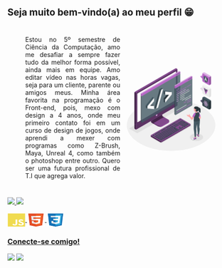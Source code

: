 ## Seja muito bem-vindo(a) ao meu perfil 😁

<div style="margin: 30px; display: flex">
    <p style="width: 450px; text-align: justify; margin: 10px">Estou no 5º semestre de Ciência da Computação, amo me desafiar a sempre fazer tudo da melhor forma possível, ainda mais em equipe. Amo editar vídeo nas horas vagas, seja para um cliente, parente ou amigos meus. Minha área favorita na programação é o Front-end, pois, mexo com design a 4 anos, onde meu primeiro contato foi em um curso de design de jogos, onde aprendi a mexer com programas como Z-Brush, Maya, Unreal 4, como também o photoshop entre outro. Quero ser uma futura profissional de T.I que agrega valor.</p>
    <svg class="animated" id="freepik_stories-javascript-frameworks" xmlns="http://www.w3.org/2000/svg" viewBox="0 0 500 500" version="1.1" xmlns:xlink="http://www.w3.org/1999/xlink" xmlns:svgjs="http://svgjs.com/svgjs"><style>svg#freepik_stories-javascript-frameworks:not(.animated) .animable {opacity: 0;}svg#freepik_stories-javascript-frameworks.animated #freepik--Shadows--inject-80 {animation: 1s 1 forwards cubic-bezier(.36,-0.01,.5,1.38) fadeIn;animation-delay: 0s;}svg#freepik_stories-javascript-frameworks.animated #freepik--Windows--inject-80 {animation: 1.5s Infinite  linear floating;animation-delay: 0s;}svg#freepik_stories-javascript-frameworks.animated #freepik--speech-bubbles--inject-80 {animation: 6s Infinite  linear floating;animation-delay: 0s;}            @keyframes fadeIn {                0% {                    opacity: 0;                }                100% {                    opacity: 1;                }            }                    @keyframes floating {                0% {                    opacity: 1;                    transform: translateY(0px);                }                50% {                    transform: translateY(-10px);                }                100% {                    opacity: 1;                    transform: translateY(0px);                }            }        </style><g id="freepik--Floor--inject-80" class="animable" style="transform-origin: 249.05px 344.05px;"><ellipse id="freepik--floor--inject-80" cx="249.05" cy="344.05" rx="236.58" ry="136.59" style="fill: rgb(240, 240, 240); transform-origin: 249.05px 344.05px;" class="animable"></ellipse></g><g id="freepik--Shadows--inject-80" class="animable animator-active" style="transform-origin: 222.724px 331.404px;"><ellipse id="freepik--Shadow--inject-80" cx="384.66" cy="408.13" rx="35.11" ry="20.27" style="fill: rgb(224, 224, 224); transform-origin: 384.66px 408.13px;" class="animable"></ellipse><path id="freepik--shadow--inject-80" d="M66,385.55,26.72,362.88c-1.39-.8-1.39-2.1,0-2.9L243.14,235a5.57,5.57,0,0,1,5,0l39.27,22.67c1.38.8,1.38,2.1,0,2.9L71,385.55A5.55,5.55,0,0,1,66,385.55Z" style="fill: rgb(224, 224, 224); transform-origin: 157.061px 310.276px;" class="animable"></path></g><g id="freepik--Device--inject-80" class="animable" style="transform-origin: 205.437px 240.078px;"><g id="freepik--PC--inject-80" class="animable" style="transform-origin: 168.15px 203.378px;"><g id="freepik--Monitor--inject-80" class="animable" style="transform-origin: 168.15px 203.378px;"><path d="M202.19,350.05l31.62-18.28c3.26-1.89,4.89-4.35,4.89-6.82s0-4.4,0-4.4L200.67,299a7,7,0,0,1-3.15-5.46v-39l-55.23,31.91v39a7,7,0,0,0,3.15,5.45l33.15,19.14C185.11,353.81,195.68,353.81,202.19,350.05Z" style="fill: rgb(186, 104, 200); transform-origin: 190.495px 303.704px;" id="elbzlb6f5qg7b" class="animable"></path><g id="elvs70plrgr2n"><g style="opacity: 0.5; transform-origin: 190.495px 303.704px;" class="animable"><path d="M202.19,350.05l31.62-18.28c3.26-1.89,4.89-4.35,4.89-6.82s0-4.4,0-4.4L200.67,299a7,7,0,0,1-3.15-5.46v-39l-55.23,31.91v39a7,7,0,0,0,3.15,5.45l33.15,19.14C185.11,353.81,195.68,353.81,202.19,350.05Z" id="eliz7xbk71srm" class="animable" style="transform-origin: 190.495px 303.704px;"></path></g></g><path d="M155.55,332.36v4.38l-10.12-5.83a7,7,0,0,1-3.15-5.46v-39l10.53-6.07c.21,2.67.45,5.43.67,8.12l-7.38,4.27v30.46a6.93,6.93,0,0,0,3.14,5.45Z" style="fill: rgb(186, 104, 200); transform-origin: 148.915px 308.56px;" id="el5slf64dfjl6" class="animable"></path><g id="el64tg2urvp7u"><path d="M155.55,332.36v4.38l-10.12-5.83a7,7,0,0,1-3.15-5.46v-39l10.53-6.07c.21,2.67.45,5.43.67,8.12l-7.38,4.27v30.46a6.93,6.93,0,0,0,3.14,5.45Z" style="opacity: 0.7; transform-origin: 148.915px 308.56px;" class="animable"></path></g><path d="M146.1,323.26a6.94,6.94,0,0,0,3.15,5.45l29.33,16.94c6.52,3.77,17.09,3.77,23.61,0l31.64-18.28c6.52-3.76,6.52-9.86,0-13.62L204.48,296.8a6.94,6.94,0,0,1-3.15-5.45V260.89L146.1,292.8Z" style="fill: rgb(186, 104, 200); transform-origin: 192.41px 304.684px;" id="elhwqgbpye7vv" class="animable"></path><g id="elg9iqpay3jbw"><path d="M146.1,323.26a6.94,6.94,0,0,0,3.15,5.45l29.33,16.94c6.52,3.77,17.09,3.77,23.61,0l31.64-18.28c6.52-3.76,6.52-9.86,0-13.62L204.48,296.8a6.94,6.94,0,0,1-3.15-5.45V260.89L146.1,292.8Z" style="opacity: 0.3; transform-origin: 192.41px 304.684px;" class="animable"></path></g><g id="el9zlvphy1itt"><path d="M210.89,300.51h0l-6.41-3.7a6.94,6.94,0,0,1-3.15-5.45V260.89L146.1,292.8v30.46a6.94,6.94,0,0,0,3.15,5.45l6.3,3.64Z" style="fill: rgb(186, 104, 200); opacity: 0.7; transform-origin: 178.495px 296.62px;" class="animable"></path></g><g id="elfobpyne0pya"><path d="M210.89,300.51h0l-6.41-3.7a6.94,6.94,0,0,1-3.15-5.45V260.89L146.1,292.8v30.46a6.94,6.94,0,0,0,3.15,5.45l6.3,3.64Z" style="opacity: 0.6; transform-origin: 178.495px 296.62px;" class="animable"></path></g><path d="M238.71,320.56V325c0,2.47-1.64,4.92-4.89,6.81L202.2,350a23.63,23.63,0,0,1-11.27,2.8v-4.38a23.63,23.63,0,0,0,11.27-2.8l31.62-18.29C237.07,325.5,238.71,323,238.71,320.56Z" style="fill: rgb(186, 104, 200); transform-origin: 214.82px 336.68px;" id="el95k6erqs39k" class="animable"></path><g id="elnar1ja6tgn9"><path d="M238.71,320.56V325c0,2.47-1.64,4.92-4.89,6.81L202.2,350a23.63,23.63,0,0,1-11.27,2.8v-4.38a23.63,23.63,0,0,0,11.27-2.8l31.62-18.29C237.07,325.5,238.71,323,238.71,320.56Z" style="opacity: 0.2; transform-origin: 214.82px 336.68px;" class="animable"></path></g><path d="M57.42,365.32a8.45,8.45,0,0,0,7.63-.14L278.63,241.87a8.72,8.72,0,0,0,3.93-6.82V48.11a8.41,8.41,0,0,0-3.69-6.67,8.4,8.4,0,0,0-7.62.14L57.67,164.89a8.68,8.68,0,0,0-3.93,6.81v187A8.47,8.47,0,0,0,57.42,365.32Z" style="fill: rgb(186, 104, 200); transform-origin: 168.15px 203.378px;" id="eli3h65s538fi" class="animable"></path><g id="ely2xfekagau9"><path d="M57.42,365.32a8.45,8.45,0,0,0,7.63-.14L278.63,241.87a8.72,8.72,0,0,0,3.93-6.82V48.11a8.41,8.41,0,0,0-3.69-6.67,8.4,8.4,0,0,0-7.62.14L57.67,164.89a8.68,8.68,0,0,0-3.93,6.81v187A8.47,8.47,0,0,0,57.42,365.32Z" style="opacity: 0.3; transform-origin: 168.15px 203.378px;" class="animable"></path></g><path d="M65.05,365.17,278.63,241.86a8.69,8.69,0,0,0,3.94-6.81V48.1c0-2.51-1.77-3.52-3.94-2.27L65.05,169.14A8.72,8.72,0,0,0,61.12,176V362.9C61.12,365.41,62.88,366.43,65.05,365.17Z" style="fill: rgb(186, 104, 200); transform-origin: 171.845px 205.502px;" id="eli468w13yvni" class="animable"></path><path d="M65.05,365.17,278.63,241.86a8.69,8.69,0,0,0,3.94-6.81V48.1c0-2.51-1.77-3.52-3.94-2.27L65.05,169.14A8.72,8.72,0,0,0,61.12,176V362.9C61.12,365.41,62.88,366.43,65.05,365.17Z" style="fill: rgb(186, 104, 200); transform-origin: 171.845px 205.502px;" id="el17jkjlg4zsjj" class="animable"></path><g id="elfvc1bvhi32a"><path d="M65.05,365.17,278.63,241.86a8.69,8.69,0,0,0,3.94-6.81V48.1c0-2.51-1.77-3.52-3.94-2.27L65.05,169.14A8.72,8.72,0,0,0,61.12,176V362.9C61.12,365.41,62.88,366.43,65.05,365.17Z" style="opacity: 0.5; transform-origin: 171.845px 205.502px;" class="animable"></path></g><path d="M64.47,365.47a8.48,8.48,0,0,1-7-.15,8.43,8.43,0,0,1-3.69-6.68v-21l7.38,4.27v21C61.11,365.2,62.56,366.23,64.47,365.47Z" style="fill: rgb(186, 104, 200); transform-origin: 59.125px 351.897px;" id="elqhbwv3s8fh" class="animable"></path><g id="elfqgs5aziqgp"><path d="M64.47,365.47a8.48,8.48,0,0,1-7-.15,8.43,8.43,0,0,1-3.69-6.68v-21l7.38,4.27v21C61.11,365.2,62.56,366.23,64.47,365.47Z" style="opacity: 0.7; transform-origin: 59.125px 351.897px;" class="animable"></path></g><path d="M61.12,341.88v21c0,2.51,1.76,3.53,3.93,2.27L278.63,241.86a8.69,8.69,0,0,0,3.94-6.81V214Z" style="fill: rgb(186, 104, 200); transform-origin: 171.845px 289.845px;" id="elqb30nsvxe6c" class="animable"></path><g id="elvqp1jvrmf4e"><g style="opacity: 0.5; transform-origin: 171.845px 289.845px;" class="animable"><path d="M61.12,341.88v21c0,2.51,1.76,3.53,3.93,2.27L278.63,241.86a8.69,8.69,0,0,0,3.94-6.81V214Z" id="el9bxp9ly49u" class="animable" style="transform-origin: 171.845px 289.845px;"></path></g></g><path d="M68.5,326.37v-148a5.19,5.19,0,0,1,2.36-4.09l202-116.61c1.3-.75,2.36-.14,2.36,1.37V207a5.22,5.22,0,0,1-2.36,4.09l-202,116.6C69.55,328.48,68.5,327.87,68.5,326.37Z" style="fill: rgb(250, 250, 250); transform-origin: 171.86px 192.693px;" id="eli4laxtb7n5e" class="animable"></path><path d="M171.84,286.48a8.14,8.14,0,0,0-3.69,6.39c0,2.35,1.65,3.31,3.69,2.13a8.16,8.16,0,0,0,3.69-6.39C175.53,286.25,173.88,285.3,171.84,286.48Z" style="fill: rgb(186, 104, 200); transform-origin: 171.84px 290.739px;" id="elnwjudj9x78r" class="animable"></path><g id="elgoa3bklhjfl"><path d="M171.84,286.48a8.14,8.14,0,0,0-3.69,6.39c0,2.35,1.65,3.31,3.69,2.13a8.16,8.16,0,0,0,3.69-6.39C175.53,286.25,173.88,285.3,171.84,286.48Z" style="fill: rgb(255, 255, 255); opacity: 0.5; transform-origin: 171.84px 290.739px;" class="animable"></path></g><path d="M62.27,172.06A8.39,8.39,0,0,0,61.11,176V341.88l-7.38-4.27V171.7a8.27,8.27,0,0,1,1.16-3.89Z" style="fill: rgb(186, 104, 200); transform-origin: 58px 254.845px;" id="elbuplues1ifl" class="animable"></path><g id="el1yvb11jjasc"><path d="M62.27,172.06A8.39,8.39,0,0,0,61.11,176V341.88l-7.38-4.27V171.7a8.27,8.27,0,0,1,1.16-3.89Z" style="opacity: 0.7; transform-origin: 58px 254.845px;" class="animable"></path></g></g></g><g id="freepik--Keyboard--inject-80" class="animable" style="transform-origin: 247.402px 373.59px;"><path id="freepik--shadow--inject-80" d="M138.9,407.94l53.36,30.9a6.6,6.6,0,0,0,6,0L355.9,348c1.66-1,1.66-2.5,0-3.46l-53.37-30.9a6.6,6.6,0,0,0-6,0L138.9,404.49C137.25,405.44,137.24,407,138.9,407.94Z" style="fill: rgb(224, 224, 224); transform-origin: 247.402px 376.24px;" class="animable"></path><g id="freepik--keyboard--inject-80" class="animable" style="transform-origin: 246.889px 371.393px;"><path d="M352.67,339a2.11,2.11,0,0,0-1.24-1.73L301.3,308.34a6.6,6.6,0,0,0-6,0l-153,88.46a2.12,2.12,0,0,0-1.23,1.73v5.26a2.08,2.08,0,0,0,1.24,1.72l50.11,28.94a6.63,6.63,0,0,0,6,0l153-88.33a2.1,2.1,0,0,0,1.24-1.72Z" style="fill: rgb(186, 104, 200); transform-origin: 246.87px 371.393px;" id="el2eefy9l8ua2" class="animable"></path><g id="el1wm9wyl70mp"><path d="M352.67,339a2.11,2.11,0,0,0-1.24-1.73L301.3,308.34a6.6,6.6,0,0,0-6,0l-153,88.46a2.12,2.12,0,0,0-1.23,1.73v5.26a2.08,2.08,0,0,0,1.24,1.72l50.11,28.94a6.63,6.63,0,0,0,6,0l153-88.33a2.1,2.1,0,0,0,1.24-1.72Z" style="opacity: 0.5; transform-origin: 246.87px 371.393px;" class="animable"></path></g><path d="M192.45,429.07l-50.11-28.81c-1.65-.95-1.66-2.49,0-3.45l153-88.46a6.6,6.6,0,0,1,6,0l50.13,28.94c1.65,1,1.65,2.5,0,3.46l-153,88.33A6.63,6.63,0,0,1,192.45,429.07Z" style="fill: rgb(186, 104, 200); transform-origin: 246.903px 368.713px;" id="elzvkaoyfkbtj" class="animable"></path><g id="elptln2tin2mh"><path d="M192.45,429.07l-50.11-28.81c-1.65-.95-1.66-2.49,0-3.45l153-88.46a6.6,6.6,0,0,1,6,0l50.13,28.94c1.65,1,1.65,2.5,0,3.46l-153,88.33A6.63,6.63,0,0,1,192.45,429.07Z" style="opacity: 0.3; transform-origin: 246.903px 368.713px;" class="animable"></path></g><path d="M195.25,429.78v5.38a6.37,6.37,0,0,1-2.81-.69l-50.09-28.94a2.11,2.11,0,0,1-1.25-1.73v-5.27a2.14,2.14,0,0,0,1.25,1.73l50.09,28.82A6.12,6.12,0,0,0,195.25,429.78Z" style="fill: rgb(186, 104, 200); transform-origin: 168.175px 416.845px;" id="elyvihk2rvdb" class="animable"></path><g id="elst4bhne0c7"><path d="M195.25,429.78v5.38a6.37,6.37,0,0,1-2.81-.69l-50.09-28.94a2.11,2.11,0,0,1-1.25-1.73v-5.27a2.14,2.14,0,0,0,1.25,1.73l50.09,28.82A6.12,6.12,0,0,0,195.25,429.78Z" style="opacity: 0.7; transform-origin: 168.175px 416.845px;" class="animable"></path></g><path d="M259.24,345.6l5.71,3.3a.78.78,0,0,0,.37.09l5.26-2.93-6.14-3.46Z" style="fill: rgb(55, 71, 79); transform-origin: 264.91px 345.795px;" id="elebom93vmq8h" class="animable"></path><path d="M266.11,341.64l5.74,3.31a.71.71,0,0,0,.34.07h.21l5.05-2.92-6.14-3.45Z" style="fill: rgb(55, 71, 79); transform-origin: 271.78px 341.835px;" id="ellv8s6chyami" class="animable"></path><path d="M247.67,352.29l5.73,3.31a.74.74,0,0,0,.34.07l8.52-4.81-6.14-3.45Z" style="fill: rgb(55, 71, 79); transform-origin: 254.965px 351.54px;" id="eldkxqtfpac4" class="animable"></path><path d="M240.8,356.26l5.72,3.3a.78.78,0,0,0,.35.08l5.27-2.93L246,353.26Z" style="fill: rgb(55, 71, 79); transform-origin: 246.47px 356.45px;" id="elkzlq68mwbur" class="animable"></path><path d="M209.4,408.18l5.27-2.93-6.14-3.45-5.2,3,5.73,3.32A.94.94,0,0,0,209.4,408.18Z" style="fill: rgb(55, 71, 79); transform-origin: 209px 404.99px;" id="elandfjatdkct" class="animable"></path><path d="M233.92,360.22l5.71,3.3a.71.71,0,0,0,.37.09l5.26-2.93-6.14-3.46Z" style="fill: rgb(55, 71, 79); transform-origin: 239.59px 360.415px;" id="elj6lwjsapfph" class="animable"></path><path d="M272.21,347.09l-5.2,3,5.72,3.3a.67.67,0,0,0,.35.08l5.27-2.93Z" style="fill: rgb(55, 71, 79); transform-origin: 272.68px 350.28px;" id="elafsh7n0rdqg" class="animable"></path><path d="M253,374l5.27-2.93-6.15-3.45-5.2,3,5.73,3.31A.75.75,0,0,0,253,374Z" style="fill: rgb(55, 71, 79); transform-origin: 252.595px 370.81px;" id="elsnumhqrv4bj" class="animable"></path><path d="M280,349.51l5.26-2.93-6.14-3.46-5.2,3,5.74,3.31A.71.71,0,0,0,280,349.51Z" style="fill: rgb(55, 71, 79); transform-origin: 279.59px 346.315px;" id="el1ojq7nkxnkp" class="animable"></path><path d="M246.13,378l5.26-2.93-6.14-3.46-5.2,3,5.71,3.3A.71.71,0,0,0,246.13,378Z" style="fill: rgb(55, 71, 79); transform-origin: 245.72px 374.805px;" id="el73eniwgfwq" class="animable"></path><path d="M239.26,382l5.26-2.93-6.14-3.46-5.2,3,5.73,3.31A.78.78,0,0,0,239.26,382Z" style="fill: rgb(55, 71, 79); transform-origin: 238.85px 378.805px;" id="el1m19s5e8iqq" class="animable"></path><path d="M266.74,366.1l11.05-6.27-13.9-7.94L258,355.31l7.27,4.19a.36.36,0,0,1,.21.3.32.32,0,0,1-.18.27l-4.59,2.65,5.7,3.29A.73.73,0,0,0,266.74,366.1Z" style="fill: rgb(55, 71, 79); transform-origin: 267.895px 358.995px;" id="elu0yj5zan7ch" class="animable"></path><path d="M220.18,368.16l5.73,3.31a.71.71,0,0,0,.34.07l5.27-2.93-6.15-3.45Z" style="fill: rgb(55, 71, 79); transform-origin: 225.85px 368.35px;" id="el0h99lk0bn7vb" class="animable"></path><path d="M259.87,370.07l5.27-2.93L259,363.69l-5.2,3,5.69,3.28A.74.74,0,0,0,259.87,370.07Z" style="fill: rgb(55, 71, 79); transform-origin: 259.47px 366.88px;" id="elqko5vjqfh8" class="animable"></path><path d="M181.57,406.31l5.27-2.93-6.15-3.46-5.2,3,5.71,3.29A.78.78,0,0,0,181.57,406.31Z" style="fill: rgb(55, 71, 79); transform-origin: 181.165px 403.115px;" id="elwi377z0sj9m" class="animable"></path><path d="M165.2,399.9l5.74,3.32a.84.84,0,0,0,.33.07l.21,0,5.06-2.92-6.15-3.45Z" style="fill: rgb(55, 71, 79); transform-origin: 170.87px 400.105px;" id="elyc3pzgeckla" class="animable"></path><path d="M191.15,409.75h.21l5-2.92-6.14-3.45-5.2,3,5.74,3.31A.86.86,0,0,0,191.15,409.75Z" style="fill: rgb(55, 71, 79); transform-origin: 190.69px 406.566px;" id="elwzrdz8c3hxp" class="animable"></path><path d="M195.66,416.11l5.27-2.93-6.15-3.45-5.2,3,5.71,3.29A.67.67,0,0,0,195.66,416.11Z" style="fill: rgb(55, 71, 79); transform-origin: 195.255px 412.92px;" id="eltudk06exa3" class="animable"></path><path d="M172.07,395.93l5.73,3.32a.94.94,0,0,0,.34.07l5.27-2.93-6.15-3.45Z" style="fill: rgb(55, 71, 79); transform-origin: 177.74px 396.13px;" id="el84qxbnn3s8i" class="animable"></path><path d="M202.53,412.15l5.26-2.94-6.14-3.45-5.19,3,5.73,3.31A.74.74,0,0,0,202.53,412.15Z" style="fill: rgb(55, 71, 79); transform-origin: 202.125px 408.955px;" id="elkv836j2yt5f" class="animable"></path><path d="M192.69,384l5.72,3.31a.78.78,0,0,0,.35.07l5.27-2.92L197.88,381Z" style="fill: rgb(55, 71, 79); transform-origin: 198.36px 384.19px;" id="elbo3va62wib" class="animable"></path><path d="M199.56,380.06l5.71,3.3a.71.71,0,0,0,.36.09l5.27-2.93-6.14-3.46Z" style="fill: rgb(55, 71, 79); transform-origin: 205.23px 380.255px;" id="el9zfl3ddjfz9" class="animable"></path><path d="M206.43,376.09l5.7,3.3a.76.76,0,0,0,.37.09l5.27-2.93-6.14-3.45Z" style="fill: rgb(55, 71, 79); transform-origin: 212.1px 376.29px;" id="eludnzloy8rbc" class="animable"></path><path d="M185.81,388l5.71,3.29a.73.73,0,0,0,.36.1l5.28-2.94L191,385Z" style="fill: rgb(55, 71, 79); transform-origin: 191.485px 388.195px;" id="elckvq58b69e" class="animable"></path><path d="M213.31,372.13l5.73,3.31a.82.82,0,0,0,.34.07l5.27-2.93-6.15-3.45Z" style="fill: rgb(55, 71, 79); transform-origin: 218.98px 372.32px;" id="elom5ncup28l" class="animable"></path><path d="M178.94,392l5.73,3.3a.78.78,0,0,0,.35.08l5.26-2.93L184.14,389Z" style="fill: rgb(55, 71, 79); transform-origin: 184.61px 392.19px;" id="elo6glg81fdv" class="animable"></path><path d="M227.05,364.19l5.74,3.32a.84.84,0,0,0,.33.07l5.27-2.93-6.14-3.46Z" style="fill: rgb(55, 71, 79); transform-origin: 232.72px 364.385px;" id="el8sf6kgjlwuq" class="animable"></path><path d="M244.22,363.25l5.71,3.29a.73.73,0,0,0,.37.09h.21l5.05-2.92-6.14-3.45Z" style="fill: rgb(55, 71, 79); transform-origin: 249.89px 363.445px;" id="ele9iiltio2bd" class="animable"></path><path d="M281.31,332.87l5.71,3.29a.75.75,0,0,0,.36.09l5.27-2.93-6.15-3.45Z" style="fill: rgb(55, 71, 79); transform-origin: 286.98px 333.06px;" id="elzyilykwq86j" class="animable"></path><path d="M288.18,328.9l5.71,3.29a.71.71,0,0,0,.36.09l5.27-2.93-6.14-3.45Z" style="fill: rgb(55, 71, 79); transform-origin: 293.85px 329.09px;" id="elf38zvetder" class="animable"></path><path d="M237.35,367.21l5.71,3.3a.75.75,0,0,0,.36.09l5.27-2.93-6.14-3.46Z" style="fill: rgb(55, 71, 79); transform-origin: 243.02px 367.405px;" id="elybt2hnsoc2" class="animable"></path><path d="M295.05,324.93l5.71,3.3a.77.77,0,0,0,.36.09l5.27-2.94-6.14-3.45Z" style="fill: rgb(55, 71, 79); transform-origin: 300.72px 325.125px;" id="el1debx9sn7lj" class="animable"></path><path d="M257.17,362.66h.21l5.05-2.92-6.14-3.45-5.2,3,5.71,3.29A.76.76,0,0,0,257.17,362.66Z" style="fill: rgb(55, 71, 79); transform-origin: 256.76px 359.475px;" id="elxakq06zevko" class="animable"></path><path d="M289.07,337.35l5.7,3.29a.82.82,0,0,0,.38.1l5.26-2.93-6.14-3.46Z" style="fill: rgb(55, 71, 79); transform-origin: 294.74px 337.545px;" id="elo2jib5qg0u" class="animable"></path><path d="M302.82,329.41l5.7,3.29a.73.73,0,0,0,.37.1l5.27-2.93L308,326.42Z" style="fill: rgb(55, 71, 79); transform-origin: 308.49px 329.61px;" id="eljbxdtgbxlxp" class="animable"></path><path d="M302,336.77l5.27-2.93-6.15-3.46-5.2,3,5.73,3.31A.78.78,0,0,0,302,336.77Z" style="fill: rgb(55, 71, 79); transform-origin: 301.595px 333.575px;" id="el87hdj89kpsm" class="animable"></path><path d="M323.21,333.25a.83.83,0,0,0,.32.07l.22,0,5.05-2.91-13.91-7.94-5.2,3Z" style="fill: rgb(55, 71, 79); transform-origin: 319.245px 327.895px;" id="el45ozqyi6lus" class="animable"></path><path d="M230.47,371.18l5.72,3.3a.7.7,0,0,0,.36.09l.21,0,5.06-2.91-6.15-3.46Z" style="fill: rgb(55, 71, 79); transform-origin: 236.145px 371.385px;" id="eluhfpcpfag0r" class="animable"></path><path d="M309.79,341.25H310l5.05-2.92-6.14-3.45-5.2,3,5.71,3.29A.76.76,0,0,0,309.79,341.25Z" style="fill: rgb(55, 71, 79); transform-origin: 309.38px 338.065px;" id="eloij2avjo82q" class="animable"></path><path d="M316.66,337.28l5.27-2.93-6.15-3.45-5.2,3,5.7,3.29A.79.79,0,0,0,316.66,337.28Z" style="fill: rgb(55, 71, 79); transform-origin: 316.255px 334.09px;" id="el1hz8edg2w5l" class="animable"></path><path d="M196.11,391l5.71,3.29a.76.76,0,0,0,.37.1l5.26-2.93L201.31,388Z" style="fill: rgb(55, 71, 79); transform-origin: 201.78px 391.195px;" id="ely62aopjzg6k" class="animable"></path><path d="M182.37,399l5.7,3.29a.73.73,0,0,0,.37.09h.21l5.06-2.92L187.56,396Z" style="fill: rgb(55, 71, 79); transform-origin: 188.04px 399.19px;" id="el1ebrybjwivp" class="animable"></path><path d="M204.89,401.82l5.27-2.93L204,395.43l-5.19,3,5.74,3.31A.68.68,0,0,0,204.89,401.82Z" style="fill: rgb(55, 71, 79); transform-origin: 204.485px 398.625px;" id="elzchn8gv61gq" class="animable"></path><path d="M198,405.78l5.27-2.93-6.15-3.45-5.2,3,5.74,3.31A.71.71,0,0,0,198,405.78Z" style="fill: rgb(55, 71, 79); transform-origin: 197.595px 402.59px;" id="elm8do80r16wo" class="animable"></path><path d="M211.76,397.85l.22,0,5.05-2.91-6.14-3.46-5.2,3,5.7,3.29A.73.73,0,0,0,211.76,397.85Z" style="fill: rgb(55, 71, 79); transform-origin: 211.36px 394.665px;" id="eljf26mgg5m0q" class="animable"></path><path d="M223.6,375.15l5.72,3.3a.77.77,0,0,0,.36.08h.21l5.05-2.92-6.14-3.45Z" style="fill: rgb(55, 71, 79); transform-origin: 229.27px 375.345px;" id="el95ncbmght3" class="animable"></path><path d="M225.51,389.91l5.27-2.93-6.15-3.45-5.2,3,5.71,3.29A.78.78,0,0,0,225.51,389.91Z" style="fill: rgb(55, 71, 79); transform-origin: 225.105px 386.72px;" id="elkd98hrtrrz" class="animable"></path><path d="M218.64,393.88,223.9,391l-6.14-3.45-5.2,3,5.74,3.32A.89.89,0,0,0,218.64,393.88Z" style="fill: rgb(55, 71, 79); transform-origin: 218.23px 390.721px;" id="el4qboct2x5m" class="animable"></path><path d="M209.86,383.09l5.7,3.29a.73.73,0,0,0,.37.09l5.27-2.93-6.14-3.45Z" style="fill: rgb(55, 71, 79); transform-origin: 215.53px 383.28px;" id="el6zmfaz904b9" class="animable"></path><path d="M189.24,395l5.7,3.29a.77.77,0,0,0,.38.09l5.26-2.93L194.44,392Z" style="fill: rgb(55, 71, 79); transform-origin: 194.91px 395.19px;" id="ellcvssz144u" class="animable"></path><path d="M216.73,379.12l5.71,3.29a.73.73,0,0,0,.37.09l5.26-2.93-6.14-3.45Z" style="fill: rgb(55, 71, 79); transform-origin: 222.4px 379.31px;" id="eljiox6he0jl" class="animable"></path><path d="M203,387.05l5.7,3.3a.73.73,0,0,0,.37.09l.21,0,5.06-2.91-6.15-3.46Z" style="fill: rgb(55, 71, 79); transform-origin: 208.67px 387.255px;" id="el666v842hpmt" class="animable"></path><path d="M232.38,385.94l5.27-2.93-6.15-3.45-5.19,3,5.72,3.3A.67.67,0,0,0,232.38,385.94Z" style="fill: rgb(55, 71, 79); transform-origin: 231.98px 382.75px;" id="el7mebev76u8d" class="animable"></path><path d="M273,337.67l5.73,3.31a.77.77,0,0,0,.34.07l5.27-2.93-6.15-3.45Z" style="fill: rgb(55, 71, 79); transform-origin: 278.67px 337.86px;" id="elhmx6cwkdeyu" class="animable"></path><path d="M163.52,400.87l-5.2,3,5.74,3.31a.71.71,0,0,0,.34.07h.21l5.06-2.92Z" style="fill: rgb(55, 71, 79); transform-origin: 163.995px 404.06px;" id="elwqdt7d8keap" class="animable"></path><path d="M173.82,403.89l-7.73,4.46,5.74,3.32a.84.84,0,0,0,.33.07h.22l7.58-4.38Z" style="fill: rgb(55, 71, 79); transform-origin: 173.025px 407.815px;" id="elauejmtmbrcj" class="animable"></path><path d="M155.18,394.8l-6.29,3.63,5.72,3.29a.7.7,0,0,0,.36.09l6.35-3.55Z" style="fill: rgb(55, 71, 79); transform-origin: 155.105px 398.305px;" id="elw2x9mxff23j" class="animable"></path><path d="M187.91,413.7l-6.28,3.63,5.7,3.29a.78.78,0,0,0,.37.09l6.35-3.56Z" style="fill: rgb(55, 71, 79); transform-origin: 187.84px 417.205px;" id="elnzd77ks5t7n" class="animable"></path><path d="M183.39,407.34l-9.53,5.5,5.73,3.31a.77.77,0,0,0,.34.07h.21l9.4-5.42Z" style="fill: rgb(55, 71, 79); transform-origin: 181.7px 411.78px;" id="el704jn0zjkab" class="animable"></path><path d="M165.92,395.49l5.26-2.93L165,389.11l-5.2,3,5.71,3.3A.73.73,0,0,0,165.92,395.49Z" style="fill: rgb(55, 71, 79); transform-origin: 165.49px 392.302px;" id="elc9xvr9jsq" class="animable"></path><path d="M189.39,421.81l5.71,3.3a.83.83,0,0,0,.36.08l7.8-4.39-6.14-3.45Z" style="fill: rgb(55, 71, 79); transform-origin: 196.325px 421.27px;" id="elgmcdffzyv9a" class="animable"></path><path d="M172.79,391.52l5.27-2.93-6.15-3.45-5.19,3,5.73,3.31A.77.77,0,0,0,172.79,391.52Z" style="fill: rgb(55, 71, 79); transform-origin: 172.39px 388.33px;" id="elbedpr4d4aet" class="animable"></path><path d="M203.27,373.93l.21,0,5.06-2.92-6.15-3.45-5.19,3,5.71,3.3A.71.71,0,0,0,203.27,373.93Z" style="fill: rgb(55, 71, 79); transform-origin: 202.87px 370.746px;" id="elfmo04efex2t" class="animable"></path><path d="M210.14,370l5.27-2.93-6.14-3.46-5.2,3,5.72,3.3A.69.69,0,0,0,210.14,370Z" style="fill: rgb(55, 71, 79); transform-origin: 209.74px 366.805px;" id="elph13k3fd2s" class="animable"></path><path d="M196.4,377.89h.21l5-2.92-6.14-3.45-5.2,3L196,377.8A.76.76,0,0,0,196.4,377.89Z" style="fill: rgb(55, 71, 79); transform-origin: 195.94px 374.706px;" id="els2qjna45jr" class="animable"></path><path d="M186.53,383.59l.22,0,5.05-2.91-6.14-3.46-5.2,3,5.72,3.3A.65.65,0,0,0,186.53,383.59Z" style="fill: rgb(55, 71, 79); transform-origin: 186.13px 380.406px;" id="elhr7lrh2xt6u" class="animable"></path><path d="M179.66,387.56l5.27-2.93-6.14-3.46-5.2,3,5.73,3.31A.71.71,0,0,0,179.66,387.56Z" style="fill: rgb(55, 71, 79); transform-origin: 179.26px 384.365px;" id="elfn7n8bn4mb" class="animable"></path><path d="M326.13,342.87l5.74,3.32a.84.84,0,0,0,.33.06h.21l5-2.92-6.14-3.45Z" style="fill: rgb(55, 71, 79); transform-origin: 331.77px 343.065px;" id="elp15cyn3uwzs" class="animable"></path><path d="M290.31,363.54l5.7,3.29a.68.68,0,0,0,.37.1l5.27-2.93-6.14-3.46Z" style="fill: rgb(55, 71, 79); transform-origin: 295.98px 363.735px;" id="eltw7wqy6rlpp" class="animable"></path><path d="M312.38,350.81l5.71,3.29a.75.75,0,0,0,.36.09h.21l11.93-6.89-6.14-3.45Z" style="fill: rgb(55, 71, 79); transform-origin: 321.485px 349.02px;" id="elvefuji5vcsl" class="animable"></path><path d="M297.18,359.58l5.7,3.28a.71.71,0,0,0,.38.1l5.27-2.93-6.15-3.45Z" style="fill: rgb(55, 71, 79); transform-origin: 302.855px 359.77px;" id="el79vkmxrh7ps" class="animable"></path><path d="M304.06,355.61l5.68,3.27a.65.65,0,0,0,.39.11l5.27-2.93-6.15-3.45Z" style="fill: rgb(55, 71, 79); transform-origin: 309.73px 355.8px;" id="elcpv57tapkbr" class="animable"></path><path d="M217,366h.22l5.05-2.92-6.14-3.46-5.2,3,5.7,3.29A.76.76,0,0,0,217,366Z" style="fill: rgb(55, 71, 79); transform-origin: 216.6px 362.81px;" id="elc2sfsi7x08" class="animable"></path><path d="M330.43,331.41l-5.2,3,13.51,7.8a.84.84,0,0,0,.33.07l.21,0,5.05-2.92Z" style="fill: rgb(55, 71, 79); transform-origin: 334.78px 336.845px;" id="el8n21x568qln" class="animable"></path><path d="M206.76,411.79l5.7,3.29a.78.78,0,0,0,.37.09l6.35-3.56L213,408.16Z" style="fill: rgb(55, 71, 79); transform-origin: 212.97px 411.665px;" id="elumzk6sl94go" class="animable"></path><path d="M214.71,407.19l5.7,3.29a.77.77,0,0,0,.38.1l.21,0L260.06,388l-6.15-3.46Z" style="fill: rgb(55, 71, 79); transform-origin: 237.385px 397.56px;" id="el5yrkp8fk23h" class="animable"></path><path d="M216.27,404.21l5.27-2.93-6.14-3.45-5.2,3,5.73,3.3A.77.77,0,0,0,216.27,404.21Z" style="fill: rgb(55, 71, 79); transform-origin: 215.87px 401.02px;" id="el03dyxxat4iwq" class="animable"></path><path d="M198.8,416.38l5.7,3.29a.79.79,0,0,0,.37.1l6.35-3.56-6.14-3.46Z" style="fill: rgb(55, 71, 79); transform-origin: 205.01px 416.26px;" id="el84bxivkdwlg" class="animable"></path><path d="M255.59,383.59l5.71,3.3a.82.82,0,0,0,.36.09l.22,0,6.13-3.54L261.87,380Z" style="fill: rgb(55, 71, 79); transform-origin: 261.8px 383.49px;" id="eln0m0q508xnm" class="animable"></path><path d="M271.5,374.4l5.73,3.31a.73.73,0,0,0,.35.08l.21,0,6.14-3.54-6.14-3.46Z" style="fill: rgb(55, 71, 79); transform-origin: 277.715px 374.29px;" id="el2cqpkt6k4te" class="animable"></path><path d="M263.54,379l5.74,3.31a.77.77,0,0,0,.34.07l6.35-3.56-6.14-3.45Z" style="fill: rgb(55, 71, 79); transform-origin: 269.755px 378.875px;" id="elutqsmjgvb7g" class="animable"></path><path d="M279.46,369.81l5.71,3.29a.73.73,0,0,0,.37.09h.21l7.58-4.38-6.14-3.45Z" style="fill: rgb(55, 71, 79); transform-origin: 286.395px 369.275px;" id="el1ahpb69c9sv" class="animable"></path><path d="M286.83,345.54l.21,0,5.06-2.91L286,339.15l-5.2,3,5.73,3.31A.75.75,0,0,0,286.83,345.54Z" style="fill: rgb(55, 71, 79); transform-origin: 286.45px 342.345px;" id="el3bvnl2qvg6d" class="animable"></path><path d="M295.49,358.48l.21,0,5.06-2.92-6.14-3.45-5.2,3,5.72,3.31A.75.75,0,0,0,295.49,358.48Z" style="fill: rgb(55, 71, 79); transform-origin: 295.09px 355.296px;" id="el9mgm3qc3jme" class="animable"></path><path d="M271.26,372.47l14.31-8.16-6.15-3.45-14.24,8.22,5.74,3.31A.69.69,0,0,0,271.26,372.47Z" style="fill: rgb(55, 71, 79); transform-origin: 275.375px 366.665px;" id="elibkn2wqhoa" class="animable"></path><path d="M310.68,349.7h.22l5.05-2.92-6.14-3.45-5.2,3,5.73,3.31A.77.77,0,0,0,310.68,349.7Z" style="fill: rgb(55, 71, 79); transform-origin: 310.28px 346.516px;" id="elw5c2c4g0w2" class="animable"></path><path d="M317.56,345.74l.21,0,5.05-2.91-6.14-3.46-5.2,3,5.72,3.31A.79.79,0,0,0,317.56,345.74Z" style="fill: rgb(55, 71, 79); transform-origin: 317.15px 342.556px;" id="el5ghbg9tmo75" class="animable"></path><path d="M264.38,376.44l5.27-2.93-6.14-3.46-5.2,3,5.71,3.3A.8.8,0,0,0,264.38,376.44Z" style="fill: rgb(55, 71, 79); transform-origin: 263.98px 373.245px;" id="elkbhaaf87ann" class="animable"></path><path d="M302.92,345.22h.21l5.05-2.92L302,338.84l-5.2,3,5.7,3.28A.68.68,0,0,0,302.92,345.22Z" style="fill: rgb(55, 71, 79); transform-origin: 302.49px 342.031px;" id="el6gf2nk3wyex" class="animable"></path><path d="M230,396.27l5.27-2.93-6.15-3.45-5.19,3,5.73,3.31A.71.71,0,0,0,230,396.27Z" style="fill: rgb(55, 71, 79); transform-origin: 229.6px 393.08px;" id="el8ytarnbzpf7" class="animable"></path><path d="M257.51,380.4l5.27-2.93L256.63,374l-5.19,3,5.74,3.32A.91.91,0,0,0,257.51,380.4Z" style="fill: rgb(55, 71, 79); transform-origin: 257.11px 377.2px;" id="elq2eb0kslw6n" class="animable"></path><path d="M223.15,400.24h.21l5-2.92-6.14-3.45-5.2,3,5.74,3.31A.71.71,0,0,0,223.15,400.24Z" style="fill: rgb(55, 71, 79); transform-origin: 222.69px 397.058px;" id="elkxq75qycrg" class="animable"></path><path d="M236.89,392.31l5.27-2.93L236,385.92l-5.2,3,5.75,3.32A.72.72,0,0,0,236.89,392.31Z" style="fill: rgb(55, 71, 79); transform-origin: 236.48px 389.115px;" id="eloz4aznuhxsn" class="animable"></path><path d="M243.77,388.34H244l5.05-2.92L242.89,382l-5.2,3,5.71,3.3A.71.71,0,0,0,243.77,388.34Z" style="fill: rgb(55, 71, 79); transform-origin: 243.37px 385.174px;" id="elu9lu3j5ltt8" class="animable"></path><path d="M250.64,384.37h.21l5.06-2.92L249.76,378l-5.2,3,5.74,3.31A.86.86,0,0,0,250.64,384.37Z" style="fill: rgb(55, 71, 79); transform-origin: 250.235px 381.185px;" id="el79v9narfs7a" class="animable"></path><path d="M233.75,356.33,239,353.4l-6.15-3.46-5.2,3,5.71,3.29A.66.66,0,0,0,233.75,356.33Z" style="fill: rgb(55, 71, 79); transform-origin: 233.325px 353.136px;" id="elsxq4r3b4asn" class="animable"></path><path d="M324.43,341.77l.21,0,5.06-2.91-6.15-3.46-5.2,3,5.74,3.32A.86.86,0,0,0,324.43,341.77Z" style="fill: rgb(55, 71, 79); transform-origin: 324.025px 338.586px;" id="elvuyoyzra8xl" class="animable"></path><path d="M247.5,348.39l5.26-2.93L246.62,342l-5.2,3,5.7,3.29A.77.77,0,0,0,247.5,348.39Z" style="fill: rgb(55, 71, 79); transform-origin: 247.09px 345.195px;" id="elj3gxmk4ctl" class="animable"></path><path d="M262.76,339.58l5.27-2.93-6.15-3.46-5.19,3,5.71,3.3A.7.7,0,0,0,262.76,339.58Z" style="fill: rgb(55, 71, 79); transform-origin: 262.36px 336.385px;" id="elpux5bfzp9qg" class="animable"></path><path d="M255.89,343.55l5.26-2.93L255,337.16l-5.2,3,5.71,3.3A.76.76,0,0,0,255.89,343.55Z" style="fill: rgb(55, 71, 79); transform-origin: 255.475px 340.355px;" id="elursronszlkl" class="animable"></path><path d="M226.88,360.3l5.27-2.94L226,353.91l-5.19,3,5.71,3.3A.82.82,0,0,0,226.88,360.3Z" style="fill: rgb(55, 71, 79); transform-origin: 226.48px 357.105px;" id="elatt10mk4xtb" class="animable"></path><path d="M240.62,352.36h.22l5-2.92L239.75,346l-5.2,3,5.7,3.29A.76.76,0,0,0,240.62,352.36Z" style="fill: rgb(55, 71, 79); transform-origin: 240.195px 349.181px;" id="elhlscepm52ia" class="animable"></path><path d="M269.63,335.61l5.27-2.93-6.14-3.45-5.2,3,5.71,3.29A.7.7,0,0,0,269.63,335.61Z" style="fill: rgb(55, 71, 79); transform-origin: 269.23px 332.42px;" id="ele7vlaip08nh" class="animable"></path><path d="M296.58,317.75l5.26-2.93L298.5,313l-5.2,3,2.92,1.65A.83.83,0,0,0,296.58,317.75Z" style="fill: rgb(55, 71, 79); transform-origin: 297.57px 315.375px;" id="elsr68iad5cpq" class="animable"></path><path d="M308,324.35l5.27-2.93L307.12,318l-5.2,3,5.71,3.3A.78.78,0,0,0,308,324.35Z" style="fill: rgb(55, 71, 79); transform-origin: 307.595px 321.177px;" id="elcu0oj9u37z5" class="animable"></path><path d="M276,329.66l.21,0,5.05-2.92-3.34-1.8-5.2,3,2.91,1.65A.89.89,0,0,0,276,329.66Z" style="fill: rgb(55, 71, 79); transform-origin: 276.99px 327.3px;" id="elslqa9aap9ph" class="animable"></path><path d="M282.83,325.69l.21,0,5-2.91L284.76,321l-5.2,3,2.93,1.65A.77.77,0,0,0,282.83,325.69Z" style="fill: rgb(55, 71, 79); transform-origin: 283.8px 323.347px;" id="elj96ggjac4vg" class="animable"></path><path d="M289.7,321.72l5.27-2.93L291.63,317l-5.2,3,2.94,1.66A.84.84,0,0,0,289.7,321.72Z" style="fill: rgb(55, 71, 79); transform-origin: 290.7px 319.36px;" id="el6ss0w1lb7c" class="animable"></path></g></g></g><g id="freepik--Windows--inject-80" class="animable" style="transform-origin: 224.725px 195.467px;"><g id="eldqea8rihl87"><g style="opacity: 0.8; transform-origin: 194.39px 196.58px;" class="animable"><path d="M297.52,62.76V211.21a6.81,6.81,0,0,1-3.08,5.34L94.35,332.29a2,2,0,0,1-1,.3,1.74,1.74,0,0,1-.39,0,1.14,1.14,0,0,1-.26-.09l-.17-.1-.18-.12a1.22,1.22,0,0,1-.17-.15,2.52,2.52,0,0,1-.57-.81,3.88,3.88,0,0,1-.32-1.56V182a6.85,6.85,0,0,1,3.09-5.35L294.44,61a2.25,2.25,0,0,1,2.07-.26,1.82,1.82,0,0,1,.27.15l0,0a.8.8,0,0,1,.2.21.48.48,0,0,1,.09.11.54.54,0,0,1,.1.16,1.38,1.38,0,0,1,.18.39,1.15,1.15,0,0,1,.07.28.07.07,0,0,1,0,.06,1.26,1.26,0,0,1,.05.28C297.51,62.49,297.52,62.62,297.52,62.76Z" style="fill: rgb(69, 90, 100); transform-origin: 194.405px 196.599px;" id="elryypfc3xfjs" class="animable"></path><path d="M295.81,61.56a.8.8,0,0,1,.3.06l0,0h0l.06,0,.08.11h0l.08.11s0,0,0,.05v0l.09.29v0l0,0v0a.56.56,0,0,0,0,.07c0,.1,0,.2,0,.31V211.21a5.81,5.81,0,0,1-2.58,4.48L93.85,331.43a1,1,0,0,1-.52.16h0l-.21,0-.07,0-.13-.09h0v0l0-.05a1.31,1.31,0,0,1-.33-.47,2.8,2.8,0,0,1-.24-1.16V182a5.79,5.79,0,0,1,2.59-4.48L294.93,61.84a1.94,1.94,0,0,1,.88-.28m0-1a2.78,2.78,0,0,0-1.37.41L94.35,176.66A6.85,6.85,0,0,0,91.26,182v147.7a3.88,3.88,0,0,0,.32,1.56,2.52,2.52,0,0,0,.57.81,1.22,1.22,0,0,0,.17.15l.18.12.17.1a1.14,1.14,0,0,0,.26.09,1.74,1.74,0,0,0,.39,0h.05a2,2,0,0,0,1-.3L294.44,216.55a6.81,6.81,0,0,0,3.08-5.34V62.76c0-.14,0-.27,0-.39a1.26,1.26,0,0,0-.05-.28.07.07,0,0,0,0-.06,1.15,1.15,0,0,0-.07-.28,1.38,1.38,0,0,0-.18-.39.54.54,0,0,0-.1-.16.48.48,0,0,0-.09-.11.8.8,0,0,0-.2-.21l0,0a1.82,1.82,0,0,0-.27-.15,1.63,1.63,0,0,0-.7-.15Z" style="fill: rgb(69, 90, 100); transform-origin: 194.39px 196.55px;" id="elqobvk924ayg" class="animable"></path><g id="el1t2ptdl5bah"><g style="opacity: 0.7; transform-origin: 194.405px 196.599px;" class="animable"><path d="M297.52,62.76V211.21a6.81,6.81,0,0,1-3.08,5.34L94.35,332.29a2,2,0,0,1-1,.3,1.74,1.74,0,0,1-.39,0,1.14,1.14,0,0,1-.26-.09l-.17-.1-.18-.12a1.22,1.22,0,0,1-.17-.15,2.52,2.52,0,0,1-.57-.81,3.88,3.88,0,0,1-.32-1.56V182a6.85,6.85,0,0,1,3.09-5.35L294.44,61a2.25,2.25,0,0,1,2.07-.26,1.82,1.82,0,0,1,.27.15l0,0a.8.8,0,0,1,.2.21.48.48,0,0,1,.09.11.54.54,0,0,1,.1.16,1.38,1.38,0,0,1,.18.39,1.15,1.15,0,0,1,.07.28.07.07,0,0,1,0,.06,1.26,1.26,0,0,1,.05.28C297.51,62.49,297.52,62.62,297.52,62.76Z" style="fill: rgb(69, 90, 100); transform-origin: 194.405px 196.599px;" id="el120tx7c4l5u" class="animable"></path></g></g></g></g><path d="M296.51,60.71a2.25,2.25,0,0,0-2.07.26L94.35,176.66A6.85,6.85,0,0,0,91.26,182v10.08l-3.94-2.31v-10a6.81,6.81,0,0,1,3.08-5.33L290.5,58.75a2.13,2.13,0,0,1,2.24-.18C293.29,58.9,295.85,60.37,296.51,60.71Z" style="fill: rgb(186, 104, 200); transform-origin: 191.915px 125.207px;" id="elpumvom3ubok" class="animable"></path><path d="M297.52,62.73c0-1.94-1.39-2.73-3.08-1.75L94.34,176.67A6.81,6.81,0,0,0,91.26,182v10.08L297.52,72.85Z" style="fill: rgb(186, 104, 200); transform-origin: 194.39px 126.319px;" id="ela51il3zxlj" class="animable"></path><g id="el09vcfd9n60hx"><g style="opacity: 0.4; transform-origin: 192.38px 118.666px;" class="animable"><path d="M294.44,61,94.35,176.67A6.2,6.2,0,0,0,92.18,179l-3.92-2.26a6.22,6.22,0,0,1,2.14-2.26L290.5,58.75a2.16,2.16,0,0,1,2.24-.19c.55.34,3.11,1.8,3.76,2.15A2.18,2.18,0,0,0,294.44,61Z" style="fill: rgb(255, 255, 255); transform-origin: 192.38px 118.666px;" id="elohw7gz6tujj" class="animable"></path></g></g><g id="elg7l8f722vbi"><path d="M87.32,189.79v-10a6.34,6.34,0,0,1,.94-3.08l3.93,2.25a6.18,6.18,0,0,0-.93,3.07v10.08Z" style="opacity: 0.15; transform-origin: 89.755px 184.41px;" class="animable"></path></g><path d="M279,74.21a4.61,4.61,0,0,0-1.74,3.69c0,1.48.78,2.23,1.74,1.68a4.61,4.61,0,0,0,1.74-3.69C280.69,74.41,279.91,73.66,279,74.21Z" style="fill: rgb(69, 90, 100); transform-origin: 279px 76.895px;" id="elj5tklj8ivm" class="animable"></path><path d="M285.22,70.59a4.58,4.58,0,0,0-1.74,3.68c0,1.48.78,2.23,1.74,1.68A4.61,4.61,0,0,0,287,72.26C287,70.78,286.18,70,285.22,70.59Z" style="fill: rgb(69, 90, 100); transform-origin: 285.24px 73.2612px;" id="elzzb26vr5xr" class="animable"></path><path d="M291.49,67a4.58,4.58,0,0,0-1.74,3.69c0,1.48.78,2.23,1.74,1.67a4.58,4.58,0,0,0,1.74-3.69C293.23,67.15,292.45,66.4,291.49,67Z" style="fill: rgb(69, 90, 100); transform-origin: 291.49px 69.6694px;" id="elcqfrjotqgqv" class="animable"></path><g id="eldisa3owyb76"><path d="M92.39,332.3l-.38-.22c-.28-.17-.61-.35-1-.53v0l-.52-.29,0,0-.81-.46c-.26-.16-.49-.29-.68-.39s-.32-.18-.38-.21a1.65,1.65,0,0,1-.53-.43,2.31,2.31,0,0,1-.41-.62,3.75,3.75,0,0,1-.36-1.63V189.78l3.94,2.31V329.71a4.63,4.63,0,0,0,.32,1.56,2.52,2.52,0,0,0,.57.81.5.5,0,0,0,.17.15Z" style="fill: rgb(55, 71, 79); opacity: 0.9; transform-origin: 89.855px 261.04px;" class="animable"></path></g><path d="M158.15,243.47s-7.28-4.71-8.22-4.74l-20.7-.65,8.23,4.38v.36Z" style="fill: rgb(38, 50, 56); transform-origin: 143.69px 240.775px;" id="elco7644t335m" class="animable"></path><path d="M122.67,257.66v-13l35.48-44.11v17.2l-20.69,24.67v.36l20.69.65v17.2Z" style="fill: rgb(250, 250, 250); transform-origin: 140.41px 230.59px;" id="el08s6ongoby24" class="animable"></path><polygon points="158.15 200.59 149.93 195.85 114.44 239.96 122.67 244.7 158.15 200.59" style="fill: rgb(69, 90, 100); transform-origin: 136.295px 220.275px;" id="el64q1q4bnc1a" class="animable"></polygon><polygon points="114.44 239.96 114.44 252.92 122.67 257.66 122.67 244.7 114.44 239.96" style="fill: rgb(55, 71, 79); transform-origin: 118.555px 248.81px;" id="elp6c7qp130ll" class="animable"></polygon><path d="M179.63,252.15l-11,6.36,27.46-100.65,10.62-6.13Z" style="fill: rgb(250, 250, 250); transform-origin: 187.67px 205.12px;" id="el7ms56y1p6b7" class="animable"></path><polygon points="206.7 151.73 198.47 146.99 187.85 153.12 196.07 157.86 206.7 151.73" style="fill: rgb(69, 90, 100); transform-origin: 197.275px 152.425px;" id="elq0lhwbfoggn" class="animable"></polygon><polygon points="187.85 153.12 196.07 157.86 168.62 258.51 160.39 253.77 187.85 153.12" style="fill: rgb(55, 71, 79); transform-origin: 178.23px 205.815px;" id="elyaz7hzsz1m8" class="animable"></polygon><polygon points="208.94 204.66 217.16 209.4 237.85 184.5 229.63 179.76 208.94 204.66" style="fill: rgb(38, 50, 56); transform-origin: 223.395px 194.58px;" id="elofdk6uz20w" class="animable"></polygon><path d="M237.85,184.5l-20.69-.78v-17.2l35.48,3.14v13l-35.48,44V209.4l20.69-24.54Z" style="fill: rgb(250, 250, 250); transform-origin: 234.9px 196.59px;" id="el4xv0vt50h6" class="animable"></path><polygon points="208.94 161.78 217.16 166.52 252.65 169.66 244.42 164.92 208.94 161.78" style="fill: rgb(69, 90, 100); transform-origin: 230.795px 165.72px;" id="elo0vhu99soe" class="animable"></polygon><polyline points="217.16 166.52 217.16 183.72 208.94 178.98 208.94 161.78" style="fill: rgb(55, 71, 79); transform-origin: 213.05px 172.75px;" id="el327072sbhym" class="animable"></polyline><polygon points="208.94 204.66 217.16 209.4 217.16 226.6 208.94 221.86 208.94 204.66" style="fill: rgb(55, 71, 79); transform-origin: 213.05px 215.63px;" id="el46aj0hzkatf" class="animable"></polygon><g id="el8wxxknr70lm"><g style="opacity: 0.8; transform-origin: 316.41px 188.91px;" class="animable"><path d="M362.13,88.36V236.81a6.82,6.82,0,0,1-3.09,5.35l-85.29,49.2a1.89,1.89,0,0,1-1,.3,1.74,1.74,0,0,1-.39-.05l-.27-.09-.16-.1-.18-.12a1.22,1.22,0,0,1-.17-.15,2.37,2.37,0,0,1-.57-.81,3.88,3.88,0,0,1-.32-1.56V141.08a6.84,6.84,0,0,1,3.08-5.35L359,86.58a2.25,2.25,0,0,1,2.08-.27,1.4,1.4,0,0,1,.26.16l0,0a1,1,0,0,1,.2.2.48.48,0,0,1,.09.11.54.54,0,0,1,.1.16,1.34,1.34,0,0,1,.19.4,1.07,1.07,0,0,1,.07.27.07.07,0,0,1,0,.06,1.26,1.26,0,0,1,.05.28C362.12,88.1,362.13,88.23,362.13,88.36Z" style="fill: rgb(69, 90, 100); transform-origin: 316.41px 188.915px;" id="elpusnor002wj" class="animable"></path><path d="M360.41,87.16a.63.63,0,0,1,.3.07h0l.06,0,.09.11h0l.07.12,0,0,0,0,.1.29v0l0,0v0a.17.17,0,0,1,0,.07,2.66,2.66,0,0,1,0,.3V236.81a5.82,5.82,0,0,1-2.59,4.48L273.26,290.5a1,1,0,0,1-.52.16h0l-.21,0-.07,0-.13-.08,0,0,0,0,0,0a1.43,1.43,0,0,1-.32-.47,2.8,2.8,0,0,1-.24-1.16V141.08a5.81,5.81,0,0,1,2.58-4.48l85.29-49.15a1.82,1.82,0,0,1,.87-.29m0-1a2.83,2.83,0,0,0-1.37.42l-85.29,49.15a6.84,6.84,0,0,0-3.08,5.35v147.7a3.88,3.88,0,0,0,.32,1.56,2.37,2.37,0,0,0,.57.81,1.22,1.22,0,0,0,.17.15l.18.12.16.1.27.09a1.74,1.74,0,0,0,.39.05h0a1.91,1.91,0,0,0,1-.3L359,242.16a6.84,6.84,0,0,0,3.09-5.35V88.36c0-.13,0-.26,0-.39a1.26,1.26,0,0,0-.05-.28.07.07,0,0,0,0-.06,1.07,1.07,0,0,0-.07-.27,1.34,1.34,0,0,0-.19-.4.54.54,0,0,0-.1-.16.48.48,0,0,0-.09-.11,1,1,0,0,0-.2-.2l0,0a1.4,1.4,0,0,0-.26-.16,1.67,1.67,0,0,0-.71-.15Z" style="fill: rgb(69, 90, 100); transform-origin: 316.43px 188.91px;" id="eleroor8hnqip" class="animable"></path><g id="elmu2a4pj4v0k"><g style="opacity: 0.8; transform-origin: 316.41px 188.915px;" class="animable"><path d="M362.13,88.36V236.81a6.82,6.82,0,0,1-3.09,5.35l-85.29,49.2a1.89,1.89,0,0,1-1,.3,1.74,1.74,0,0,1-.39-.05l-.27-.09-.16-.1-.18-.12a1.22,1.22,0,0,1-.17-.15,2.37,2.37,0,0,1-.57-.81,3.88,3.88,0,0,1-.32-1.56V141.08a6.84,6.84,0,0,1,3.08-5.35L359,86.58a2.25,2.25,0,0,1,2.08-.27,1.4,1.4,0,0,1,.26.16l0,0a1,1,0,0,1,.2.2.48.48,0,0,1,.09.11.54.54,0,0,1,.1.16,1.34,1.34,0,0,1,.19.4,1.07,1.07,0,0,1,.07.27.07.07,0,0,1,0,.06,1.26,1.26,0,0,1,.05.28C362.12,88.1,362.13,88.23,362.13,88.36Z" style="fill: rgb(69, 90, 100); transform-origin: 316.41px 188.915px;" id="elwlyucfrc9rj" class="animable"></path></g></g></g></g><path d="M361.12,86.31a2.25,2.25,0,0,0-2.08.27l-85.29,49.15a6.84,6.84,0,0,0-3.08,5.35v10.08l-3.94-2.31v-10a6.81,6.81,0,0,1,3.08-5.33l85.3-49.16a2.16,2.16,0,0,1,2.23-.18C357.9,84.5,360.46,86,361.12,86.31Z" style="fill: rgb(186, 104, 200); transform-origin: 313.925px 117.556px;" id="el7jbz76ai6mc" class="animable"></path><path d="M362.12,88.34c0-2-1.38-2.74-3.08-1.76l-85.29,49.16a6.81,6.81,0,0,0-3.08,5.34v10.08l91.45-52.7Z" style="fill: rgb(186, 104, 200); transform-origin: 316.395px 118.655px;" id="elljatqkdmze8" class="animable"></path><g id="elrsedslpxrho"><g style="opacity: 0.4; transform-origin: 314.365px 110.98px;" class="animable"><path d="M359,86.58l-85.28,49.16a6.3,6.3,0,0,0-2.18,2.28l-3.91-2.26a6.11,6.11,0,0,1,2.14-2.25L355.1,84.35a2.17,2.17,0,0,1,2.24-.18c.56.34,3.11,1.79,3.76,2.14A2.21,2.21,0,0,0,359,86.58Z" style="fill: rgb(255, 255, 255); transform-origin: 314.365px 110.98px;" id="elkd9hsilgohq" class="animable"></path></g></g><g id="elaqml5wf6l38"><path d="M266.73,148.86v-10a6.37,6.37,0,0,1,.94-3.08l3.92,2.25a6.27,6.27,0,0,0-.92,3.07v10.08Z" style="opacity: 0.15; transform-origin: 269.16px 143.48px;" class="animable"></path></g><path d="M343.55,99.82a4.58,4.58,0,0,0-1.74,3.68c0,1.48.78,2.23,1.74,1.68a4.61,4.61,0,0,0,1.74-3.69C345.29,100,344.51,99.26,343.55,99.82Z" style="fill: rgb(69, 90, 100); transform-origin: 343.55px 102.497px;" id="elnrt5uqe3cue" class="animable"></path><path d="M349.82,96.19a4.6,4.6,0,0,0-1.74,3.69c0,1.48.78,2.23,1.74,1.67a4.55,4.55,0,0,0,1.74-3.69C351.56,96.38,350.79,95.63,349.82,96.19Z" style="fill: rgb(69, 90, 100); transform-origin: 349.82px 98.87px;" id="elqn9f8yr75sn" class="animable"></path><path d="M356.09,92.56a4.61,4.61,0,0,0-1.74,3.69c0,1.48.78,2.23,1.74,1.67a4.56,4.56,0,0,0,1.75-3.68C357.84,92.76,357.06,92,356.09,92.56Z" style="fill: rgb(69, 90, 100); transform-origin: 356.095px 95.2406px;" id="elkoa1n0yqp3h" class="animable"></path><g id="el08ewc3m1302k"><path d="M271.8,291.37l-.38-.22-.95-.53h0l-.52-.3,0,0-.81-.46c-.26-.16-.5-.29-.68-.39s-.32-.18-.38-.21a1.65,1.65,0,0,1-.53-.43,2.31,2.31,0,0,1-.41-.62,3.75,3.75,0,0,1-.36-1.63V148.85l3.94,2.31V288.78a4.63,4.63,0,0,0,.32,1.56,2.37,2.37,0,0,0,.57.81.5.5,0,0,0,.17.15A.23.23,0,0,0,271.8,291.37Z" style="fill: rgb(55, 71, 79); opacity: 0.9; transform-origin: 269.29px 220.11px;" class="animable"></path></g><path d="M278.24,159.53a1.3,1.3,0,0,1,.16-.57l2.22-4.59a.29.29,0,0,1,.1-.13l0-.05a.15.15,0,0,1,.18,0,.28.28,0,0,1,.07.22V156a2.09,2.09,0,0,1,0,.48,2.89,2.89,0,0,1-.16.42l-1.17,2.42,1.17,1.08a.69.69,0,0,1,.16.23,1.51,1.51,0,0,1,0,.43v1.54a.7.7,0,0,1-.07.31.48.48,0,0,1-.18.21l0,0a.12.12,0,0,1-.1,0l-2.22-2a.47.47,0,0,1-.16-.39Z" style="fill: rgb(186, 104, 200); transform-origin: 279.612px 158.645px;" id="el7baie3h3o6" class="animable"></path><path d="M286.35,148a2.07,2.07,0,0,1,.17-.45.75.75,0,0,1,.33-.35l.83-.48a.12.12,0,0,1,.17,0,.28.28,0,0,1,.08.22.55.55,0,0,1,0,.17l-3.8,16.2a1.82,1.82,0,0,1-.16.44.79.79,0,0,1-.33.37l-.8.46a.13.13,0,0,1-.17,0,.32.32,0,0,1-.08-.23,1.28,1.28,0,0,1,0-.17Z" style="fill: rgb(186, 104, 200); transform-origin: 285.262px 155.648px;" id="elpjfz2s0lx5" class="animable"></path><path d="M292.23,152.6a1.25,1.25,0,0,1-.15.57l-2.22,4.59a.64.64,0,0,1-.1.14l-.06,0a.14.14,0,0,1-.17,0,.32.32,0,0,1-.07-.23v-1.54a2.09,2.09,0,0,1,0-.48,2.06,2.06,0,0,1,.16-.42l1.17-2.42-1.17-1.07a.67.67,0,0,1-.16-.24,1.51,1.51,0,0,1,0-.43v-1.54a.73.73,0,0,1,.07-.31.54.54,0,0,1,.17-.21l.06,0s.06,0,.1,0l2.22,2a.48.48,0,0,1,.15.4Z" style="fill: rgb(186, 104, 200); transform-origin: 290.839px 153.469px;" id="elo7jie5s6i4p" class="animable"></path><path d="M298.39,151.53a.18.18,0,0,1,.22,0,.38.38,0,0,1,.09.28v1.69a.85.85,0,0,1-.09.38.56.56,0,0,1-.22.27l-1,.6a.15.15,0,0,1-.21,0,.34.34,0,0,1-.09-.27v-1.7a.88.88,0,0,1,.09-.38.57.57,0,0,1,.21-.26Z" style="fill: rgb(186, 104, 200); transform-origin: 297.895px 153.143px;" id="elg39smf1hndt" class="animable"></path><path d="M301.89,149.52a.17.17,0,0,1,.22,0,.38.38,0,0,1,.09.28v1.69a.85.85,0,0,1-.09.38.56.56,0,0,1-.22.27l-1,.6a.18.18,0,0,1-.22,0,.38.38,0,0,1-.09-.28v-1.7a.92.92,0,0,1,.09-.38.53.53,0,0,1,.22-.26Z" style="fill: rgb(186, 104, 200); transform-origin: 301.39px 151.129px;" id="elnsqalm9li1p" class="animable"></path><path d="M305.39,147.5a.15.15,0,0,1,.21,0,.38.38,0,0,1,.09.28v1.69a.92.92,0,0,1-.09.39.63.63,0,0,1-.21.26l-1.05.6a.16.16,0,0,1-.21,0,.38.38,0,0,1-.09-.28v-1.7a.92.92,0,0,1,.09-.38.63.63,0,0,1,.21-.26Z" style="fill: rgb(186, 104, 200); transform-origin: 304.865px 149.108px;" id="elwea7mykgozo" class="animable"></path><path d="M279.18,171.9l51.24-29.58c.61-.35,1.1-.1,1.1.55a2.34,2.34,0,0,1-1.1,1.82l-51.24,29.59c-.61.35-1.1.1-1.1-.56A2.35,2.35,0,0,1,279.18,171.9Z" style="fill: rgb(186, 104, 200); transform-origin: 304.8px 158.3px;" id="eluzabreqlu2" class="animable"></path><path d="M295.62,190.89l51.24-29.59c.61-.35,1.1-.1,1.1.56a2.35,2.35,0,0,1-1.1,1.82l-51.24,29.58c-.61.35-1.1.1-1.1-.55A2.34,2.34,0,0,1,295.62,190.89Z" style="fill: rgb(224, 224, 224); transform-origin: 321.24px 177.28px;" id="el8haa8znt2l" class="animable"></path><path d="M295.62,200.38l24.53-14.15c.6-.35,1.09-.1,1.09.56a2.33,2.33,0,0,1-1.09,1.81l-24.53,14.16c-.61.34-1.1.1-1.1-.56A2.35,2.35,0,0,1,295.62,200.38Z" style="fill: rgb(224, 224, 224); transform-origin: 307.88px 194.493px;" id="eldmmzhba4l6j" class="animable"></path><path d="M295.62,209.87l24.53-14.15c.6-.34,1.09-.1,1.09.56a2.37,2.37,0,0,1-1.09,1.82l-24.53,14.15c-.61.35-1.1.1-1.1-.56A2.35,2.35,0,0,1,295.62,209.87Z" style="fill: rgb(224, 224, 224); transform-origin: 307.88px 203.987px;" id="elxs6b93r0qxn" class="animable"></path><path d="M334.67,139.87,355.08,128c.61-.35,1.1-.1,1.1.55a2.34,2.34,0,0,1-1.1,1.82l-20.41,11.83c-.61.35-1.1.1-1.1-.55A2.34,2.34,0,0,1,334.67,139.87Z" style="fill: rgb(186, 104, 200); transform-origin: 344.875px 135.1px;" id="elyxhq6zomk4q" class="animable"></path><path d="M279.18,276.31l51.24-29.58c.61-.35,1.1-.1,1.1.55a2.34,2.34,0,0,1-1.1,1.82l-51.24,29.59c-.61.34-1.1.1-1.1-.56A2.35,2.35,0,0,1,279.18,276.31Z" style="fill: rgb(186, 104, 200); transform-origin: 304.8px 262.708px;" id="elltwsawwqpl" class="animable"></path><path d="M334.67,244.27l20.41-11.83c.61-.35,1.1-.1,1.1.56a2.35,2.35,0,0,1-1.1,1.82l-20.41,11.83c-.61.35-1.1.1-1.1-.56A2.35,2.35,0,0,1,334.67,244.27Z" style="fill: rgb(186, 104, 200); transform-origin: 344.875px 239.545px;" id="eldjcaka1uv2" class="animable"></path><path d="M334.67,215.85,355.08,204c.61-.35,1.1-.1,1.1.55a2.34,2.34,0,0,1-1.1,1.82l-20.41,11.83c-.61.35-1.1.1-1.1-.55A2.34,2.34,0,0,1,334.67,215.85Z" style="fill: rgb(186, 104, 200); transform-origin: 344.875px 211.1px;" id="el97sfbyqkqd9" class="animable"></path><path d="M334.67,225.34l20.41-11.83c.61-.35,1.1-.1,1.1.55a2.34,2.34,0,0,1-1.1,1.82l-20.41,11.83c-.61.35-1.1.1-1.1-.55A2.34,2.34,0,0,1,334.67,225.34Z" style="fill: rgb(186, 104, 200); transform-origin: 344.875px 220.61px;" id="elilc1ijcdww9" class="animable"></path><path d="M279.18,266.83l51.24-29.59c.61-.34,1.1-.1,1.1.56a2.35,2.35,0,0,1-1.1,1.82L279.18,269.2c-.61.35-1.1.1-1.1-.55A2.34,2.34,0,0,1,279.18,266.83Z" style="fill: rgb(245, 245, 245); transform-origin: 304.8px 253.222px;" id="elcgu0zv6gqb7" class="animable"></path><path d="M317.26,225.87l11.47-6.62c.6-.35,1.09-.1,1.09.55a2.35,2.35,0,0,1-1.09,1.82l-11.47,6.62c-.61.35-1.1.11-1.1-.55A2.34,2.34,0,0,1,317.26,225.87Z" style="fill: rgb(186, 104, 200); transform-origin: 322.99px 223.746px;" id="elv3k4w5comgt" class="animable"></path><path d="M279.18,181.42l29.89-17.27c.6-.35,1.09-.1,1.09.55a2.35,2.35,0,0,1-1.09,1.82l-29.89,17.27c-.61.35-1.1.1-1.1-.55A2.34,2.34,0,0,1,279.18,181.42Z" style="fill: rgb(186, 104, 200); transform-origin: 294.12px 173.97px;" id="elur3fchf88q" class="animable"></path><g id="elhmr74wh70uv"><path d="M279.18,181.42l29.89-17.27c.6-.35,1.09-.1,1.09.55a2.35,2.35,0,0,1-1.09,1.82l-29.89,17.27c-.61.35-1.1.1-1.1-.55A2.34,2.34,0,0,1,279.18,181.42Z" style="fill: rgb(255, 255, 255); opacity: 0.6; transform-origin: 294.12px 173.97px;" class="animable"></path></g><path d="M279.18,190.89,289.32,185c.6-.35,1.09-.1,1.09.56a2.37,2.37,0,0,1-1.09,1.82l-10.14,5.86c-.61.35-1.1.1-1.1-.56A2.35,2.35,0,0,1,279.18,190.89Z" style="fill: rgb(186, 104, 200); transform-origin: 284.245px 189.12px;" id="elcfhypzdvhyr" class="animable"></path><g id="elnrlbr40u64f"><path d="M279.18,190.89,289.32,185c.6-.35,1.09-.1,1.09.56a2.37,2.37,0,0,1-1.09,1.82l-10.14,5.86c-.61.35-1.1.1-1.1-.56A2.35,2.35,0,0,1,279.18,190.89Z" style="fill: rgb(255, 255, 255); opacity: 0.6; transform-origin: 284.245px 189.12px;" class="animable"></path></g><path d="M279.18,200.39l10.14-5.87c.6-.35,1.09-.1,1.09.56a2.37,2.37,0,0,1-1.09,1.82l-10.14,5.86c-.61.35-1.1.1-1.1-.56A2.32,2.32,0,0,1,279.18,200.39Z" style="fill: rgb(186, 104, 200); transform-origin: 284.245px 198.64px;" id="elgqz4owtel9e" class="animable"></path><g id="elqmub8smrs9s"><path d="M279.18,200.39l10.14-5.87c.6-.35,1.09-.1,1.09.56a2.37,2.37,0,0,1-1.09,1.82l-10.14,5.86c-.61.35-1.1.1-1.1-.56A2.32,2.32,0,0,1,279.18,200.39Z" style="fill: rgb(255, 255, 255); opacity: 0.6; transform-origin: 284.245px 198.64px;" class="animable"></path></g><path d="M279.18,209.88,289.32,204c.6-.35,1.09-.11,1.09.55a2.35,2.35,0,0,1-1.09,1.82l-10.14,5.86c-.61.35-1.1.1-1.1-.55A2.34,2.34,0,0,1,279.18,209.88Z" style="fill: rgb(186, 104, 200); transform-origin: 284.245px 208.114px;" id="elj0xo1s9im6" class="animable"></path><g id="elzvheco191w"><path d="M279.18,209.88,289.32,204c.6-.35,1.09-.11,1.09.55a2.35,2.35,0,0,1-1.09,1.82l-10.14,5.86c-.61.35-1.1.1-1.1-.55A2.34,2.34,0,0,1,279.18,209.88Z" style="fill: rgb(255, 255, 255); opacity: 0.6; transform-origin: 284.245px 208.114px;" class="animable"></path></g><path d="M279.18,219.37l10.14-5.86c.6-.35,1.09-.1,1.09.55a2.35,2.35,0,0,1-1.09,1.82l-10.14,5.86c-.61.35-1.1.1-1.1-.55A2.34,2.34,0,0,1,279.18,219.37Z" style="fill: rgb(186, 104, 200); transform-origin: 284.245px 217.625px;" id="elsgepqves74g" class="animable"></path><g id="elz9yub623ck"><path d="M279.18,219.37l10.14-5.86c.6-.35,1.09-.1,1.09.55a2.35,2.35,0,0,1-1.09,1.82l-10.14,5.86c-.61.35-1.1.1-1.1-.55A2.34,2.34,0,0,1,279.18,219.37Z" style="fill: rgb(255, 255, 255); opacity: 0.6; transform-origin: 284.245px 217.625px;" class="animable"></path></g><path d="M313.31,161.7l13-7.48c.6-.35,1.1-.1,1.1.55a2.36,2.36,0,0,1-1.1,1.82l-13,7.48c-.6.35-1.09.1-1.09-.55A2.35,2.35,0,0,1,313.31,161.7Z" style="fill: rgb(186, 104, 200); transform-origin: 319.815px 159.145px;" id="elmubsqg0kyn" class="animable"></path><g id="el67hayj0m898"><path d="M313.31,161.7l13-7.48c.6-.35,1.1-.1,1.1.55a2.36,2.36,0,0,1-1.1,1.82l-13,7.48c-.6.35-1.09.1-1.09-.55A2.35,2.35,0,0,1,313.31,161.7Z" style="fill: rgb(255, 255, 255); opacity: 0.6; transform-origin: 319.815px 159.145px;" class="animable"></path></g><path d="M308,212.23,337.84,195c.6-.35,1.09-.1,1.09.56a2.37,2.37,0,0,1-1.09,1.82L308,214.61c-.6.35-1.1.1-1.1-.56A2.35,2.35,0,0,1,308,212.23Z" style="fill: rgb(245, 245, 245); transform-origin: 322.915px 204.805px;" id="elbo0jbixpx6q" class="animable"></path><path d="M325.19,211.81l29.89-17.27c.61-.35,1.1-.1,1.1.55a2.34,2.34,0,0,1-1.1,1.82l-29.89,17.27c-.6.35-1.09.1-1.09-.55A2.35,2.35,0,0,1,325.19,211.81Z" style="fill: rgb(245, 245, 245); transform-origin: 340.14px 204.36px;" id="el61cdka6mur6" class="animable"></path><path d="M342.09,192.51l13-7.48c.61-.35,1.1-.1,1.1.56a2.35,2.35,0,0,1-1.1,1.82l-13,7.48c-.61.34-1.1.1-1.1-.56A2.35,2.35,0,0,1,342.09,192.51Z" style="fill: rgb(245, 245, 245); transform-origin: 348.59px 189.958px;" id="el4e865ymn8mr" class="animable"></path><path d="M295.62,181.4l29.89-17.27c.6-.35,1.09-.1,1.09.56a2.37,2.37,0,0,1-1.09,1.82l-29.89,17.26c-.61.35-1.1.11-1.1-.55A2.35,2.35,0,0,1,295.62,181.4Z" style="fill: rgb(186, 104, 200); transform-origin: 310.56px 173.951px;" id="elbtdza0xsf6l" class="animable"></path><g id="elt0wh9mcg6v"><path d="M295.62,181.4l29.89-17.27c.6-.35,1.09-.1,1.09.56a2.37,2.37,0,0,1-1.09,1.82l-29.89,17.26c-.61.35-1.1.11-1.1-.55A2.35,2.35,0,0,1,295.62,181.4Z" style="fill: rgb(255, 255, 255); opacity: 0.6; transform-origin: 310.56px 173.951px;" class="animable"></path></g><path d="M329.75,161.68l13-7.48c.61-.35,1.1-.1,1.1.55a2.34,2.34,0,0,1-1.1,1.82l-13,7.48c-.6.35-1.09.1-1.09-.55A2.35,2.35,0,0,1,329.75,161.68Z" style="fill: rgb(186, 104, 200); transform-origin: 336.255px 159.125px;" id="elzzczy1fg8cd" class="animable"></path><g id="elqxnfvlhgp3"><path d="M329.75,161.68l13-7.48c.61-.35,1.1-.1,1.1.55a2.34,2.34,0,0,1-1.1,1.82l-13,7.48c-.6.35-1.09.1-1.09-.55A2.35,2.35,0,0,1,329.75,161.68Z" style="fill: rgb(255, 255, 255); opacity: 0.6; transform-origin: 336.255px 159.125px;" class="animable"></path></g></g><g id="freepik--speech-bubbles--inject-80" class="animable" style="transform-origin: 433.833px 166.723px;"><path d="M425.21,95.43V84l-9.61-.83a.59.59,0,0,0-.4.08c-.38.2-9.48,5.41-9.59,5.48a.7.7,0,0,0-.16,1.08l10.19,11.05Z" style="fill: rgb(186, 104, 200); transform-origin: 415.237px 92.0114px;" id="elbm80xy6hjil" class="animable"></path><path d="M415.64,100.9,405.45,89.85a.71.71,0,0,1,.58-1.18l9.61.84Z" style="fill: rgb(186, 104, 200); transform-origin: 410.455px 94.7841px;" id="elo9ef4itgh2" class="animable"></path><path d="M425.2,84l-9.56,5.48L406,88.67a.93.93,0,0,0-.34,0c.77-.45,9.16-5.25,9.5-5.43a.64.64,0,0,1,.41-.08Z" style="fill: rgb(186, 104, 200); transform-origin: 415.43px 86.3169px;" id="elr3nkla84pkr" class="animable"></path><g id="ela877u5laazg"><path d="M425.2,84l-9.56,5.48L406,88.67a.93.93,0,0,0-.34,0c.77-.45,9.16-5.25,9.5-5.43a.64.64,0,0,1,.41-.08Z" style="fill: rgb(255, 255, 255); opacity: 0.5; transform-origin: 415.43px 86.3169px;" class="animable"></path></g><path d="M415.66,76.67a7.69,7.69,0,0,1,3.46-6L421.94,69a7.63,7.63,0,0,1,6.93,0L458.94,86.4a7.64,7.64,0,0,1,3.47,6v34.74a7.65,7.65,0,0,1-3.47,6l-2.82,1.63a7.69,7.69,0,0,1-6.93,0l-8.87-5.13L428.78,123l-9.66-5.58a7.65,7.65,0,0,1-3.46-6Z" style="fill: rgb(186, 104, 200); transform-origin: 439.035px 101.881px;" id="elus3a6yabnes" class="animable"></path><g id="el1l987nsxyzu"><path d="M462.41,127.14a7.65,7.65,0,0,1-3.47,6l-2.82,1.63a7.77,7.77,0,0,1-6.34.28c1.64.61,2.88-.31,2.88-2.28V98a7.07,7.07,0,0,0-1-3.42L461.39,89a7.07,7.07,0,0,1,1,3.42Z" style="opacity: 0.2; transform-origin: 456.095px 112.297px;" class="animable"></path></g><g id="eladvif8kxbkw"><path d="M415.77,75.68c.41-1.47,1.75-1.94,3.35-1L449.2,92a6.94,6.94,0,0,1,2.44,2.59L461.38,89a6.91,6.91,0,0,0-2.44-2.58L428.88,69A7.69,7.69,0,0,0,422,69l-2.83,1.63A7.67,7.67,0,0,0,415.77,75.68Z" style="fill: rgb(255, 255, 255); opacity: 0.5; transform-origin: 438.575px 81.3888px;" class="animable"></path></g><polygon points="434.16 89.35 422.71 87.75 424.31 108.88 434.16 121.67 434.16 89.35" style="fill: rgb(69, 90, 100); transform-origin: 428.435px 104.71px;" id="elj4109ike76j" class="animable"></polygon><polygon points="434.16 89.35 445.61 100.98 444 120.25 434.16 121.67 434.16 89.35" style="fill: rgb(55, 71, 79); transform-origin: 439.885px 105.51px;" id="el4cdtycx6n8b" class="animable"></polygon><path d="M438.87,116.84l2.63,1.52-7.32-25.79-7.31,17.34,2.62,1.52,1.58-3.76,6.22,3.59ZM432,105.4l2.16-5.14,2.16,7.64Z" style="fill: rgb(250, 250, 250); transform-origin: 434.185px 105.465px;" id="elpfmkfly3q1" class="animable"></path><path d="M425.21,160.27V148.89l-9.61-.84a.74.74,0,0,0-.4.08c-.38.2-9.48,5.41-9.59,5.48a.71.71,0,0,0-.16,1.09l10.19,11Z" style="fill: rgb(186, 104, 200); transform-origin: 415.237px 156.874px;" id="elku25mriua0j" class="animable"></path><path d="M415.64,165.74l-10.19-11a.7.7,0,0,1,.58-1.18l9.61.84Z" style="fill: rgb(235, 235, 235); transform-origin: 410.448px 159.648px;" id="elg1puj4xey1t" class="animable"></path><path d="M425.2,148.88l-9.56,5.48-9.61-.84a.76.76,0,0,0-.34,0c.77-.46,9.16-5.25,9.5-5.44a.71.71,0,0,1,.41-.08Z" style="fill: rgb(186, 104, 200); transform-origin: 415.445px 151.178px;" id="el27nmtgx6qgf" class="animable"></path><path d="M425.2,148.88l-9.56,5.48-9.61-.84a.76.76,0,0,0-.34,0c.77-.46,9.16-5.25,9.5-5.44a.71.71,0,0,1,.41-.08Z" style="fill: rgb(245, 245, 245); transform-origin: 415.445px 151.178px;" id="eliilzsw850bp" class="animable"></path><path d="M415.66,141.51a7.65,7.65,0,0,1,3.46-6l2.82-1.63a7.63,7.63,0,0,1,6.93,0l30.07,17.36a7.65,7.65,0,0,1,3.47,6V192a7.64,7.64,0,0,1-3.47,6l-2.82,1.63a7.63,7.63,0,0,1-6.93,0l-8.87-5.12-11.54-6.67-9.66-5.57a7.67,7.67,0,0,1-3.46-6Z" style="fill: rgb(235, 235, 235); transform-origin: 439.035px 166.755px;" id="elkromqhskbpi" class="animable"></path><path d="M462.41,192a7.64,7.64,0,0,1-3.47,6l-2.82,1.63a7.73,7.73,0,0,1-6.34.28c1.64.62,2.88-.3,2.88-2.28V162.87a7,7,0,0,0-1-3.41l9.75-5.63a7,7,0,0,1,1,3.41Z" style="fill: rgb(224, 224, 224); transform-origin: 456.095px 177.144px;" id="elv2vp9cp1s8g" class="animable"></path><path d="M415.77,140.52c.41-1.47,1.75-1.94,3.35-1l30.08,17.36a6.94,6.94,0,0,1,2.44,2.59l9.74-5.62a6.94,6.94,0,0,0-2.44-2.59l-30.06-17.37a7.69,7.69,0,0,0-6.93,0l-2.83,1.63A7.67,7.67,0,0,0,415.77,140.52Z" style="fill: rgb(245, 245, 245); transform-origin: 438.575px 146.268px;" id="eleqepqrolz6" class="animable"></path><polygon points="434.16 162.75 436.68 157.99 445.61 163.15 434.16 184.68 422.71 149.92 431.63 155.07 434.16 162.75" style="fill: rgb(186, 104, 200); transform-origin: 434.16px 167.3px;" id="el5qvz4xpxz8q" class="animable"></polygon><g id="elx6pzlxm53j"><polygon points="434.16 162.75 436.68 157.99 445.61 163.15 434.16 184.68 422.71 149.92 431.63 155.07 434.16 162.75" style="opacity: 0.15; transform-origin: 434.16px 167.3px;" class="animable"></polygon></g><path d="M434.16,162.75l-2.53-7.67-4-2.3c3.19,9.69,6.51,19.75,6.51,19.75l6.5-12.24-4-2.3Z" style="fill: rgb(55, 71, 79); transform-origin: 434.135px 162.655px;" id="el75qej5pgnv7" class="animable"></path><path d="M425.21,225.12V213.73l-9.61-.84a.74.74,0,0,0-.4.08l-9.59,5.48a.71.71,0,0,0-.16,1.09l10.19,11Z" style="fill: rgb(186, 104, 200); transform-origin: 415.237px 221.714px;" id="el2c0id2x7u74" class="animable"></path><path d="M415.64,230.58l-10.19-11a.7.7,0,0,1,.58-1.18l9.61.84Z" style="fill: rgb(55, 71, 79); transform-origin: 410.448px 224.488px;" id="elv52x45gadfn" class="animable"></path><path d="M425.2,213.73l-9.56,5.47-9.61-.84a.76.76,0,0,0-.34,0l9.5-5.44a.79.79,0,0,1,.41-.08Z" style="fill: rgb(186, 104, 200); transform-origin: 415.445px 216.019px;" id="ele2z1zntcmc4" class="animable"></path><path d="M425.2,213.73l-9.56,5.47-9.61-.84a.76.76,0,0,0-.34,0l9.5-5.44a.79.79,0,0,1,.41-.08Z" style="fill: rgb(69, 90, 100); transform-origin: 415.445px 216.019px;" id="elh8asgnowpho" class="animable"></path><path d="M415.66,206.35a7.67,7.67,0,0,1,3.46-6l2.82-1.63a7.69,7.69,0,0,1,6.93,0l30.07,17.36a7.67,7.67,0,0,1,3.47,6v34.73a7.64,7.64,0,0,1-3.47,6l-2.82,1.63a7.63,7.63,0,0,1-6.93,0l-8.87-5.12-11.54-6.67-9.66-5.57a7.65,7.65,0,0,1-3.46-6Z" style="fill: rgb(55, 71, 79); transform-origin: 439.035px 231.584px;" id="ellbn3sgz00g" class="animable"></path><path d="M462.41,256.82a7.64,7.64,0,0,1-3.47,6l-2.82,1.63a7.73,7.73,0,0,1-6.34.28c1.64.62,2.88-.3,2.88-2.28V227.72a7.07,7.07,0,0,0-1-3.42l9.75-5.63a7.07,7.07,0,0,1,1,3.42Z" style="fill: rgb(38, 50, 56); transform-origin: 456.095px 241.974px;" id="elqvewre9k97q" class="animable"></path><path d="M415.77,205.37c.41-1.47,1.75-1.94,3.35-1l30.08,17.37a6.91,6.91,0,0,1,2.44,2.58l9.74-5.62a6.94,6.94,0,0,0-2.44-2.59l-30.06-17.37a7.69,7.69,0,0,0-6.93,0l-2.83,1.64A7.64,7.64,0,0,0,415.77,205.37Z" style="fill: rgb(69, 90, 100); transform-origin: 438.575px 211.118px;" id="elxv1g9wdo0tr" class="animable"></path><path d="M440.85,232.89c.71-3.6.42-6.91-1-8.79a3.33,3.33,0,0,0-2.72-1.44h-.25a5.44,5.44,0,0,0-2.65,1c-2-3.78-4-6.1-5.43-6.1h-.21a1.28,1.28,0,0,0-.9.68c-.69,1.15-.73,3.64-.21,6.91a5.53,5.53,0,0,0-3.74.27,2.35,2.35,0,0,0-1.16,2.18c0,2.17,1.91,5.15,4.88,8-.71,3.6-.42,6.91,1,8.79a3.87,3.87,0,0,0,1.13,1,3.11,3.11,0,0,0,1.58.42,4,4,0,0,0,1.06-.15,6.47,6.47,0,0,0,1.91-1c1.61,3,3.22,5.17,4.51,5.92a2,2,0,0,0,1,.3.68.68,0,0,0,.2,0,1.3,1.3,0,0,0,.91-.68c.69-1.15.72-3.64.2-6.93a9.31,9.31,0,0,0,1.59.16,4.07,4.07,0,0,0,2.05-.46,2.36,2.36,0,0,0,1.16-2.18C445.73,238.71,443.82,235.73,440.85,232.89Zm-3.43,5.79a19.44,19.44,0,0,1-1.1,1.75c-.66-.32-1.36-.68-2.1-1.11s-1.45-.87-2.12-1.33c-.39-1-.78-2.06-1.15-3.16s-.69-2.12-1-3.12c.28-.62.58-1.24.92-1.85s.72-1.21,1.09-1.75c.67.32,1.37.68,2.11,1.11s1.52.92,2.23,1.4c.39,1,.77,2,1.15,3.15s.65,2,.92,2.94C438.11,237.36,437.78,238,437.42,238.68Zm1-5.11c-.22-.66-.45-1.31-.68-1.94.67.5,1.3,1,1.89,1.54-.18.69-.39,1.4-.65,2.11C438.78,234.72,438.6,234.15,438.4,233.57Zm-4.18-5.64q-.77-.44-1.5-.81a12.89,12.89,0,0,1,1.42-1.5c.47.95.95,2,1.43,3.13C435.13,228.47,434.68,228.19,434.22,227.93Zm-4.25.88c-.18.33-.36.66-.52,1-.27-1.05-.5-2-.68-2.95a18.74,18.74,0,0,1,2,.69C430.47,228,430.21,228.37,430,228.81Zm0,6.22c.23.67.46,1.32.7,2-.71-.53-1.38-1.08-2-1.63a23.15,23.15,0,0,1,.7-2.25C429.59,233.75,429.79,234.38,430,235Zm4.08,5.58c.51.29,1,.55,1.49.8a12.74,12.74,0,0,1-1.35,1.45c-.46-.92-.92-1.92-1.37-3C433.26,240.11,433.67,240.37,434.09,240.61Zm4.25-.88c.21-.37.4-.74.58-1.12.29,1.1.53,2.14.72,3.1a18.34,18.34,0,0,1-2.06-.72C437.84,240.59,438.1,240.17,438.34,239.73Zm-1.36-10c-.67-1.71-1.37-3.28-2.07-4.69a5.35,5.35,0,0,1,1.67-.84,3.23,3.23,0,0,1,.85-.12,2.21,2.21,0,0,1,1.15.29,2.43,2.43,0,0,1,.68.61c.95,1.26,1.21,3.91.61,7A35.8,35.8,0,0,0,437,229.71Zm-5.53-3.19a21.23,21.23,0,0,0-2.93-1.07c-.5-3.1-.44-5.23.06-6.06A.65.65,0,0,1,429,219h.09a1.08,1.08,0,0,1,.54.18c.95.55,2.32,2.33,3.81,5.11A13.69,13.69,0,0,0,431.45,226.52Zm-2.62,4.67a23,23,0,0,0-1.11,3.28c-2.56-2.48-4.09-4.88-4.09-6.35a1.46,1.46,0,0,1,.76-1.34,3.47,3.47,0,0,1,1.7-.36,8.1,8.1,0,0,1,1.64.19C428,228,428.37,229.56,428.83,231.19Zm2.61,7.72c.66,1.64,1.34,3.17,2,4.57a4.78,4.78,0,0,1-2.4,1,2.21,2.21,0,0,1-2-.89c-.95-1.27-1.21-3.92-.61-7A34.32,34.32,0,0,0,431.44,238.91Zm5.42,3.11a20.55,20.55,0,0,0,3,1.1c.51,3.11.45,5.25-.05,6.09a.69.69,0,0,1-.45.36c-.91.16-2.62-1.87-4.49-5.4A13.36,13.36,0,0,0,436.86,242Zm2.68-4.8a23.74,23.74,0,0,0,1-3.15c2.56,2.48,4.09,4.88,4.09,6.35a1.48,1.48,0,0,1-.76,1.34,5,5,0,0,1-3.24.19C440.4,240.49,440,238.9,439.54,237.22Z" style="fill: rgb(186, 104, 200); transform-origin: 434.17px 234.224px;" id="elzxgt19obvbc" class="animable"></path><path d="M436.19,235.44c0,1.5-.91,2.19-2,1.54a4.86,4.86,0,0,1-2-3.89c0-1.49.91-2.18,2-1.53A4.86,4.86,0,0,1,436.19,235.44Z" style="fill: rgb(186, 104, 200); transform-origin: 434.19px 234.27px;" id="elzyx7m2cek3r" class="animable"></path><g id="elcob49qef7uc"><g style="opacity: 0.65; transform-origin: 434.17px 234.224px;" class="animable"><path d="M440.85,232.89c.71-3.6.42-6.91-1-8.79a3.33,3.33,0,0,0-2.72-1.44h-.25a5.44,5.44,0,0,0-2.65,1c-2-3.78-4-6.1-5.43-6.1h-.21a1.28,1.28,0,0,0-.9.68c-.69,1.15-.73,3.64-.21,6.91a5.53,5.53,0,0,0-3.74.27,2.35,2.35,0,0,0-1.16,2.18c0,2.17,1.91,5.15,4.88,8-.71,3.6-.42,6.91,1,8.79a3.87,3.87,0,0,0,1.13,1,3.11,3.11,0,0,0,1.58.42,4,4,0,0,0,1.06-.15,6.47,6.47,0,0,0,1.91-1c1.61,3,3.22,5.17,4.51,5.92a2,2,0,0,0,1,.3.68.68,0,0,0,.2,0,1.3,1.3,0,0,0,.91-.68c.69-1.15.72-3.64.2-6.93a9.31,9.31,0,0,0,1.59.16,4.07,4.07,0,0,0,2.05-.46,2.36,2.36,0,0,0,1.16-2.18C445.73,238.71,443.82,235.73,440.85,232.89Zm-3.43,5.79a19.44,19.44,0,0,1-1.1,1.75c-.66-.32-1.36-.68-2.1-1.11s-1.45-.87-2.12-1.33c-.39-1-.78-2.06-1.15-3.16s-.69-2.12-1-3.12c.28-.62.58-1.24.92-1.85s.72-1.21,1.09-1.75c.67.32,1.37.68,2.11,1.11s1.52.92,2.23,1.4c.39,1,.77,2,1.15,3.15s.65,2,.92,2.94C438.11,237.36,437.78,238,437.42,238.68Zm1-5.11c-.22-.66-.45-1.31-.68-1.94.67.5,1.3,1,1.89,1.54-.18.69-.39,1.4-.65,2.11C438.78,234.72,438.6,234.15,438.4,233.57Zm-4.18-5.64q-.77-.44-1.5-.81a12.89,12.89,0,0,1,1.42-1.5c.47.95.95,2,1.43,3.13C435.13,228.47,434.68,228.19,434.22,227.93Zm-4.25.88c-.18.33-.36.66-.52,1-.27-1.05-.5-2-.68-2.95a18.74,18.74,0,0,1,2,.69C430.47,228,430.21,228.37,430,228.81Zm0,6.22c.23.67.46,1.32.7,2-.71-.53-1.38-1.08-2-1.63a23.15,23.15,0,0,1,.7-2.25C429.59,233.75,429.79,234.38,430,235Zm4.08,5.58c.51.29,1,.55,1.49.8a12.74,12.74,0,0,1-1.35,1.45c-.46-.92-.92-1.92-1.37-3C433.26,240.11,433.67,240.37,434.09,240.61Zm4.25-.88c.21-.37.4-.74.58-1.12.29,1.1.53,2.14.72,3.1a18.34,18.34,0,0,1-2.06-.72C437.84,240.59,438.1,240.17,438.34,239.73Zm-1.36-10c-.67-1.71-1.37-3.28-2.07-4.69a5.35,5.35,0,0,1,1.67-.84,3.23,3.23,0,0,1,.85-.12,2.21,2.21,0,0,1,1.15.29,2.43,2.43,0,0,1,.68.61c.95,1.26,1.21,3.91.61,7A35.8,35.8,0,0,0,437,229.71Zm-5.53-3.19a21.23,21.23,0,0,0-2.93-1.07c-.5-3.1-.44-5.23.06-6.06A.65.65,0,0,1,429,219h.09a1.08,1.08,0,0,1,.54.18c.95.55,2.32,2.33,3.81,5.11A13.69,13.69,0,0,0,431.45,226.52Zm-2.62,4.67a23,23,0,0,0-1.11,3.28c-2.56-2.48-4.09-4.88-4.09-6.35a1.46,1.46,0,0,1,.76-1.34,3.47,3.47,0,0,1,1.7-.36,8.1,8.1,0,0,1,1.64.19C428,228,428.37,229.56,428.83,231.19Zm2.61,7.72c.66,1.64,1.34,3.17,2,4.57a4.78,4.78,0,0,1-2.4,1,2.21,2.21,0,0,1-2-.89c-.95-1.27-1.21-3.92-.61-7A34.32,34.32,0,0,0,431.44,238.91Zm5.42,3.11a20.55,20.55,0,0,0,3,1.1c.51,3.11.45,5.25-.05,6.09a.69.69,0,0,1-.45.36c-.91.16-2.62-1.87-4.49-5.4A13.36,13.36,0,0,0,436.86,242Zm2.68-4.8a23.74,23.74,0,0,0,1-3.15c2.56,2.48,4.09,4.88,4.09,6.35a1.48,1.48,0,0,1-.76,1.34,5,5,0,0,1-3.24.19C440.4,240.49,440,238.9,439.54,237.22Z" style="fill: rgb(255, 255, 255); transform-origin: 434.17px 234.224px;" id="elnq84gfecx6" class="animable"></path><path d="M436.19,235.44c0,1.5-.91,2.19-2,1.54a4.86,4.86,0,0,1-2-3.89c0-1.49.91-2.18,2-1.53A4.86,4.86,0,0,1,436.19,235.44Z" style="fill: rgb(255, 255, 255); transform-origin: 434.19px 234.27px;" id="elu2qtpke7aer" class="animable"></path></g></g></g><g id="freepik--Character--inject-80" class="animable" style="transform-origin: 370.422px 333.157px;"><g id="freepik--character--inject-80" class="animable" style="transform-origin: 370.422px 333.157px;"><path d="M393.11,274.22c3.91.76,5.69,2.09,7.91,7.51s6.19,18.62,7.11,22.25c.42,1.62-9.85,16.14-9.41,15.92.13-.06-4-7-4-7l5.05-9.64-3.59-8.78Z" style="fill: rgb(255, 168, 167); transform-origin: 400.626px 297.061px;" id="elj7eo8ptv71j" class="animable"></path><path d="M391.79,274.3s3.56-.64,5.92,1.32,2.72,3.27,4.32,7.29,4.22,12.4,4.22,12.4-.76,4.5-8.09,5.39l-6.28-14.15S389.69,278,391.79,274.3Z" style="fill: rgb(186, 104, 200); transform-origin: 398.565px 287.45px;" id="el7g6evwco4w7" class="animable"></path><path d="M384.43,390.41a8.32,8.32,0,0,0,.23,3.81,8.54,8.54,0,0,0,3.08,3.71,15.27,15.27,0,0,1,2.56,3.1,12.8,12.8,0,0,0,2.67,3.34c.83.72,3.18.79,4.31.31s1.52-.9,1.45-2.71-5.56-2.43-5.56-2.43Z" style="fill: rgb(69, 90, 100); transform-origin: 391.523px 397.698px;" id="el0uaofhu8w07q" class="animable"></path><path d="M398,396.58c.46.17.58,1.06.65,2.84.06,1.34.62,3.3-1.23,4.14a4.51,4.51,0,0,1-4.87-1c-1.26-1.58-2.11-3-3.9-4.89-1.56-1.67-3.17-2.23-3.87-5.57-.44-2.14-.09-3,1.35-3.65,2-.84,5.11,1.92,6.66,2.35C394.15,391.15,397.55,396.4,398,396.58Z" style="fill: rgb(186, 104, 200); transform-origin: 391.689px 396.088px;" id="elibiarfmi6gp" class="animable"></path><g id="eldtezv8dxgxa"><path d="M398,396.58c.46.17.58,1.06.65,2.84.06,1.34.62,3.3-1.23,4.14a4.51,4.51,0,0,1-4.87-1c-1.26-1.58-2.11-3-3.9-4.89-1.56-1.67-3.17-2.23-3.87-5.57-.44-2.14-.09-3,1.35-3.65,2-.84,5.11,1.92,6.66,2.35C394.15,391.15,397.55,396.4,398,396.58Z" style="opacity: 0.2; transform-origin: 391.689px 396.088px;" class="animable"></path></g><path d="M392.81,390.77l-.26-.09a5.11,5.11,0,0,0-4.3,2.82c-.26.59.55,1,1,.59a5.46,5.46,0,0,1,4.29-2.81A2.3,2.3,0,0,0,392.81,390.77Z" style="fill: rgb(250, 250, 250); transform-origin: 390.87px 392.468px;" id="elikmn15hzxga" class="animable"></path><path d="M394.09,391.78a5.09,5.09,0,0,0-4,2.8c-.26.58.55,1,1,.58a5.27,5.27,0,0,1,3.58-2.67C394.51,392.24,394.3,392,394.09,391.78Z" style="fill: rgb(250, 250, 250); transform-origin: 392.355px 393.555px;" id="el8fmgseo6exb" class="animable"></path><path d="M359.48,417.82c-.3,1.5.24,2.28,2.18,3.4a10.81,10.81,0,0,0,8.18.57c3.2-.93,4.73-2.32,6.06-2.66s4.62-.36,5.93-.74,1.29-1.06,1.29-2.64Z" style="fill: rgb(69, 90, 100); transform-origin: 371.261px 419.043px;" id="el3nxkz9khlt4" class="animable"></path><path d="M381.83,408.13s.62,1.9,1,3.55c.27,1.32.65,3.51.19,4.5s-2.26,1.63-5,1.61c-1.8,0-4.62,1.21-6.54,2.28a10,10,0,0,1-6.25.87c-2.48-.29-5-1.73-5.44-2.75s-.51-1.8,5.33-4.29c.06,0,6.78-2.5,9.6-5.62Z" style="fill: rgb(186, 104, 200); transform-origin: 371.424px 414.618px;" id="elo626i08of8" class="animable"></path><g id="el4kchjldgj1r"><g style="opacity: 0.2; transform-origin: 371.424px 414.618px;" class="animable"><path d="M381.83,408.13s.62,1.9,1,3.55c.27,1.32.65,3.51.19,4.5s-2.26,1.63-5,1.61c-1.8,0-4.62,1.21-6.54,2.28a10,10,0,0,1-6.25.87c-2.48-.29-5-1.73-5.44-2.75s-.51-1.8,5.33-4.29c.06,0,6.78-2.5,9.6-5.62Z" id="elmy699ueca2r" class="animable" style="transform-origin: 371.424px 414.618px;"></path></g></g><path d="M370.6,420.46s-.5-5-4.57-6.45c-3.69-1.3-6.9,1.43-6.55,3.81C359.72,419.41,364.21,423,370.6,420.46Z" style="fill: rgb(250, 250, 250); transform-origin: 365.027px 417.508px;" id="elv9lcs8dxsgp" class="animable"></path><path d="M367.06,413.07a4.74,4.74,0,0,1,2.78,1.24c1.18,1,1.21,1.64,1.21,1.64a.62.62,0,0,0,1.06-.51s-.27-2.53-3.6-3A1.35,1.35,0,0,0,367.06,413.07Z" style="fill: rgb(250, 250, 250); transform-origin: 369.587px 414.274px;" id="elht7g9ueelpk" class="animable"></path><path d="M369.39,412a4.16,4.16,0,0,1,2.81,1.12c1.17,1,1.18,1.77,1.18,1.77a.62.62,0,0,0,1.06-.51s-.27-2.53-3.6-3.05A1.35,1.35,0,0,0,369.39,412Z" style="fill: rgb(250, 250, 250); transform-origin: 371.917px 413.191px;" id="ell2gaajngmx" class="animable"></path><path d="M371.7,410.63a4.16,4.16,0,0,1,2.88.93c1.24.9,1.3,1.68,1.3,1.68a.62.62,0,0,0,1-.58s-.45-2.51-3.81-2.8A1.36,1.36,0,0,0,371.7,410.63Z" style="fill: rgb(250, 250, 250); transform-origin: 374.294px 411.614px;" id="elhdbb5hy6clf" class="animable"></path><path d="M398,393.71v3.4a5.33,5.33,0,0,1-5.5.15c-.1-.21-.37-3.55-.37-3.55Z" style="fill: rgb(255, 168, 167); transform-origin: 395.065px 395.831px;" id="el5aavj1tfa6x" class="animable"></path><path d="M381.83,405.78s0,1.62,0,2.54-1.08,2.3-3.9,2.2c-2-.07-3.36-.61-3.29-2.24v-2.35Z" style="fill: rgb(255, 168, 167); transform-origin: 378.234px 408.153px;" id="el40gdlta5o3u" class="animable"></path><path d="M401.68,364.85c-.18-7.18-1.65-10.33-1.65-10.33s.54-8.86,1.74-19.71c1.81-16.51,1-19.71-2.28-27.15,0,0-27.81-2.81-28.65,8.74-1.06,14.39-1.18,43.66-.8,48.74s.37.39,1.61,10.68c1,8.14,3,30.11,3,30.11a7.65,7.65,0,0,0,7.19-.15s2.27-26.88,2-32.75a67.27,67.27,0,0,0-.69-9s3.25-23.19,3.75-26.92c0,0,.45,6.68.84,11.76s.35,9.18,1.42,19.69c.84,8.25,2.87,26.06,2.87,26.06a6.86,6.86,0,0,0,6.07-.45S401.83,370.65,401.68,364.85Z" style="fill: rgb(69, 90, 100); transform-origin: 386.279px 357.057px;" id="elcyl4avfhaub" class="animable"></path><path d="M385.72,394.54s.15-4,5.52-4.52l.31.17a4.65,4.65,0,0,0-2.64-2,3.65,3.65,0,0,0-4.13,1.19C383.84,390.55,384.79,393.77,385.72,394.54Z" style="fill: rgb(250, 250, 250); transform-origin: 387.971px 391.255px;" id="elq5lmcxfe54h" class="animable"></path><polygon points="378.87 270.48 380.18 281.22 389.62 280.37 388.55 268.44 378.87 270.48" style="fill: rgb(255, 168, 167); transform-origin: 384.245px 274.83px;" id="elx2rr717znb" class="animable"></polygon><path d="M398.84,279.41c-1-2.82-3.42-5.78-7-5.11-1,.18-1.78.31-2.67.49-.08,2.48-4.75,3.76-9.39,2.26-1.4.4-2.68.81-3.84,1.22-3.33,1.19-4.66,6.71-4.74,16S369.78,322,369.78,322s7,3.71,20.07,1.34,12.86-6.82,12.86-6.82-.26-5.42-6.16-14.52C401.56,288.69,400.38,283.61,398.84,279.41Z" style="fill: rgb(55, 71, 79); transform-origin: 386.245px 299.168px;" id="elkmroodbcws9" class="animable"></path><path d="M371.85,256.83a8.28,8.28,0,0,1,.72-8c3.17-5,9.28-5.83,16.52-3.88a12.84,12.84,0,0,1,9.06,11.66c.35,5.31-14.46,9.23-14.13,12.87Z" style="fill: rgb(38, 50, 56); transform-origin: 384.649px 256.729px;" id="el69zq07ms96u" class="animable"></path><path d="M371.54,258.85s-2,3.22-1.73,3.55a4.93,4.93,0,0,0,1.62.65Z" style="fill: rgb(242, 143, 143); transform-origin: 370.662px 260.95px;" id="el424o4ndazgp" class="animable"></path><path d="M377.67,248.64c-2,1.1-5.48,3.14-6.18,10.67-.72,7.73,1.06,10.36,2.14,11.34.73.66,4.39.81,6.28.17,2.37-.81,7.47-3.5,9.79-7.54,2.73-4.76,3.15-11-.21-13.36A12.28,12.28,0,0,0,377.67,248.64Z" style="fill: rgb(255, 168, 167); transform-origin: 381.601px 259.456px;" id="elw29z7em75dj" class="animable"></path><path d="M377.77,257.73a7.65,7.65,0,0,1-4.91-6.17c-.75-4.91,5.37-7,5.37-7Z" style="fill: rgb(38, 50, 56); transform-origin: 375.513px 251.145px;" id="elmh57twh8ktg" class="animable"></path><path d="M377.07,249s-1.58,7.08.67,11.46c0,0,1.17-2.77,3.54-2.05s2.27,3.9.44,5.56a3.51,3.51,0,0,1-3.65.88,15.7,15.7,0,0,0,3.53,5.34s7,3.14,13.14-3.74c5.53-6.25,4.5-17.14-4-19.71S377.07,249,377.07,249Z" style="fill: rgb(38, 50, 56); transform-origin: 387.351px 258.446px;" id="elhqlnv7kjsx5" class="animable"></path><path d="M406.25,276.69h0a9.62,9.62,0,0,1-9.62-9.61V251h0a9.62,9.62,0,0,1,9.62,9.61Z" style="fill: rgb(38, 50, 56); transform-origin: 401.44px 263.845px;" id="eltjvsy637kv" class="animable"></path><path d="M397.7,248.89a1.66,1.66,0,0,0-1.07,2.09l3.16-1A1.66,1.66,0,0,0,397.7,248.89Z" style="fill: rgb(38, 50, 56); transform-origin: 398.17px 249.896px;" id="eldk6qk1j3kzk" class="animable"></path><path d="M352,295.29c-1.37-1.57-1.6-5-3.42-7.41s-1.5-4.78-2.64-3.71-.29,5-.29,5-2.13,3.95-2.31,6,5.16,7.09,5.16,7.09Z" style="fill: rgb(255, 168, 167); transform-origin: 347.668px 293.083px;" id="elx8i0mrd2b4" class="animable"></path><path d="M345.92,288.87s-2.17,3-11.92-.92c-2.69-1.1-.87,4.69,2.43,7.09,3.06,2.22,6.88,2.91,9.94,5C346.38,299.72,345.92,288.87,345.92,288.87Z" style="fill: rgb(255, 168, 167); transform-origin: 339.536px 293.926px;" id="el0e7ihbbuaqel" class="animable"></path><path d="M376.71,278c-2.77,1-5.2,2.08-7.8,6.95-3.33,6.26-9.38,18.52-9.38,18.52L352,295.29s-1.1-1.55-3.14,1.83-1.14,4.31-1.14,4.31,8.78,11.76,10.39,13.25,4.26.34,6-2,10.66-18.53,10.66-18.53S380.64,283.9,376.71,278Z" style="fill: rgb(255, 168, 167); transform-origin: 362.794px 296.674px;" id="ely1kyag89e1" class="animable"></path><path d="M378.06,277.55a10.6,10.6,0,0,0-8.46,5.63c-3.32,6-6.82,12.77-6.82,12.77s2.41,5.81,8.54,6.25c0-.6,5-9.5,6.91-13.31S379.94,279.26,378.06,277.55Z" style="fill: rgb(186, 104, 200); transform-origin: 371.175px 289.875px;" id="elhjhi65oscze" class="animable"></path><path d="M386.92,337.13l.53-5.62a21.32,21.32,0,0,0,8.48-3.21s-1.81,2.89-6.76,4.21L388.05,338l-.29,10.9Z" style="fill: rgb(55, 71, 79); transform-origin: 391.425px 338.6px;" id="elg3vcerwtgd" class="animable"></path></g></g><defs>     <filter id="active" height="200%">         <feMorphology in="SourceAlpha" result="DILATED" operator="dilate" radius="2"></feMorphology>                <feFlood flood-color="#32DFEC" flood-opacity="1" result="PINK"></feFlood>        <feComposite in="PINK" in2="DILATED" operator="in" result="OUTLINE"></feComposite>        <feMerge>            <feMergeNode in="OUTLINE"></feMergeNode>            <feMergeNode in="SourceGraphic"></feMergeNode>        </feMerge>    </filter>    <filter id="hover" height="200%">        <feMorphology in="SourceAlpha" result="DILATED" operator="dilate" radius="2"></feMorphology>                <feFlood flood-color="#ff0000" flood-opacity="0.5" result="PINK"></feFlood>        <feComposite in="PINK" in2="DILATED" operator="in" result="OUTLINE"></feComposite>        <feMerge>            <feMergeNode in="OUTLINE"></feMergeNode>            <feMergeNode in="SourceGraphic"></feMergeNode>        </feMerge>            <feColorMatrix type="matrix" values="0   0   0   0   0                0   1   0   0   0                0   0   0   0   0                0   0   0   1   0 "></feColorMatrix>    </filter></defs></svg>
</div>

 <div>
   <a href="https://github.com/AmandaMeneghini">
   <img width="450em" src="https://github-readme-stats.vercel.app/api?username=AmandaMeneghini&show_icons=true&theme=dracula&include_all_commits=true&count_private=true"/>
   <img width="450em" src="https://github-readme-stats.vercel.app/api/top-langs/?username=AmandaMeneghini&layout=compact&langs_count=6&theme=dracula"/>

</div>
<div style="display: inline_block"><br>
  <img align="center" alt="Js" height="30" width="40" src="https://raw.githubusercontent.com/devicons/devicon/master/icons/javascript/javascript-plain.svg">
  <img align="center" alt="HTML" height="30" width="40" src="https://raw.githubusercontent.com/devicons/devicon/master/icons/html5/html5-original.svg">
  <img align="center" alt="CSS" height="30" width="40" src="https://raw.githubusercontent.com/devicons/devicon/master/icons/css3/css3-original.svg">
</div>
 
  ### Conecte-se comigo!
 
<div>
  <a href = "mailto:admcmarshmallow@gmail.com"><img src="https://img.shields.io/badge/-Gmail-%23333?style=for-the-badge&logo=gmail&logoColor=white"></a>
  <a href="https://www.linkedin.com/in/amanda-meneghini-9b4b22277/"><img src="https://img.shields.io/badge/-LinkedIn-%230077B5?style=for-the-badge&logo=linkedin&logoColor=white"></a> 
</div>
